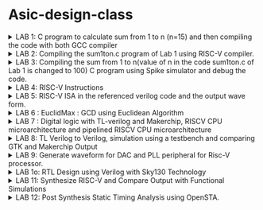 # Asic-design-class

<details>
<summary>LAB 1: C program to calculate sum from 1 to n (n=15) and then compiling the code with both GCC compiler</summary>

`sum1ton.c` is the file containing code to calculate the sum from 1 to n.

<p align="left">
  <img width="750" alt="1" src="https://github.com/user-attachments/assets/c03a8f66-e356-447a-815a-be940fdeec59">
</p>

Compiling the code using GCC compiler :
compiling the `sum1ton.c` with `gcc sum1ton.c` and run the executable file `./a.out`

<p align="left">
  <img width="750" alt="2" src="https://github.com/user-attachments/assets/9512912e-08f9-4a01-8950-b18ee442cfa4">
</p>

Output for sum from 1 to 15 is shown.

</details>

<details>
<summary>LAB 2: Compiling the sum1ton.c program of Lab 1 using RISC-V compiler. </summary>

Compiling the code using RISC-V compiler :

<p align="left">
  <img width="750" alt="3" src="https://github.com/user-attachments/assets/880561bb-45f1-466d-ada0-306014f6dbff">
</p>

compiling the `sum1ton.c` usung O1 optimization :
```bash
riscv64-unknown-elf-gcc -O1 -mabi=lp64 -march=rv64i -o sum1ton.o sum1ton.c
```
```bash
riscv64-unknown-elf-objdump -d sum1ton.o | less
```

<p align="left">
  <img width="750" alt="9" src="https://github.com/user-attachments/assets/ca1fdc9f-044e-4c64-b84a-ca40d518ba4f">
</p>

The number of instruction in the main function in 15

compiling the `sum1ton.c` using Ofast optimization :
```bash
riscv64-unknown-elf-gcc -Ofast -mabi=lp64 -march=rv64i -o sum1ton.o sum1ton.c`
```
```bash
riscv64-unknown-elf-objdump -d sum1ton.o | less
```

<p align="left">
  <img width="750" alt="6" src="https://github.com/user-attachments/assets/dac7aa97-b411-4c8e-b383-e54e9f5c3ebc">
</p>

Number of instruction in the main function is 12

Note : O1 optimization follows the standards but Ofast might break some programs, Ofast takes lesser number of instructions and provides better optimisation than O1

</details>



<details>
<summary>LAB 3: Compiling the sum from 1 to n(value of n in the code sum1ton.c of Lab 1 is changed to 100) C program using Spike simulator and debug the code. </summary>

compiling the `sum1ton.c` using the RISC-V compiler using the Ofast command :

```bash
riscv64-unknown-elf-gcc -Ofast -mabi=lp64 -march=rv64i -o sum1ton.o sum1ton.c
```

<p align="left">
 <img width="750" alt="5" src="https://github.com/user-attachments/assets/a67b6868-c6b6-4182-8bc4-45d7a476a575">
</p>

The above image shows the output using both `./a.out ` and `spike pk sum1ton.o`. Both of them have same output for sum from 1 to 100.

### Debug 

Debug the code using spike command :

```bash
spike -d pk sum1ton.o
```

command for spike debugger to run till instruction 100b0
```bash
until pc 0 100b0
```
to check the value at the register a2
```bash
reg 0 a2
```
<p align="left">
  <img width="750" alt="8" src="https://github.com/user-attachments/assets/4afaa25c-43f5-4e74-9997-76b20d08897c">
</p>

The above image displays how the value of a2 register changes while manual debugging.
The instruction `lui a2, 0x1` instruction changes the a2 register's value from 0x0000000000000000 to 0x0000000000001000.
The instruction `lui a0, 0x21` shows the a0 register value 0x0000000000021000.




Futher steps shows the vlaue at register sp. we again run the instructions from 0 to 100b8.

```bash
until pc 0 100b8
```

check the value at the register sp
```bash
reg 0 sp
```

The below image shows the manual debug.
`addi sp, sp, -16` instruction decrements the stack pointer (sp) by 16, The value of sp register was 0x0000003ffffffb50, and is now updated to 0x0000003ffffffb40

<p align="left">
  <img width="750" alt="7" src="https://github.com/user-attachments/assets/238392fa-484a-42fb-ae67-50418e61fef1">
</p>

Note :

1. lui stands for Load Upper Immediate, operates on the higher 16 bits and addi (Add Immediate) performs addition between the immediate value and the contents of the source register, then places the result into the destination register.

</details>


<details>
<summary>LAB 4: RISC-V Instructions</summary>
  
# RISC-V instructions


RISC-V (Reduced Instruction Set Computer - V) is an open standard instruction set architecture (ISA) based on established principles of RISC. The RISC-V ISA has a small number of instruction formats, making it relatively simple to understand and implement. The primary instruction formats in RISC-V are **R-type, I-type, S-type, B-type, U-type,** and **J-type**. Each format is designed for different types of operations and encodes different information in the instruction's 32 bits.


### 1. **R-type (Register)**
- **Explanation:**
  1. Used for arithmetic and logical operations involving two source registers and one destination register.
  2. Allows complex operations like addition, subtraction, and bitwise operations.
  3. Commonly used in ALU (Arithmetic Logic Unit) operations.

- **Instruction format:**
  - **opcode (7 bits):** Operation code that specifies the instruction.
  - **rd (5 bits):** Destination register.
  - **funct3 (3 bits):** Function modifier for opcode; helps determine the specific operation.
  - **rs1 (5 bits):** First source register.
  - **rs2 (5 bits):** Second source register.
  - **funct7 (7 bits):** Additional function modifier; often used to extend the opcode.

### 2. **I-type (Immediate)**
- **Explanation:**
  1. Handles operations with one source register and an immediate (constant) value.
  2. Used in load instructions, arithmetic with immediate values, and system calls.
  3. Simplifies operations that require a constant operand.

- **Instruction format:**
  - **opcode (7 bits):** Operation code.
  - **rd (5 bits):** Destination register.
  - **funct3 (3 bits):** Function modifier.
  - **rs1 (5 bits):** Source register.
  - **imm[11:0] (12 bits):** Immediate value.

### 3. **S-type (Store)**
- **Explanation:**
  1. Facilitates storing data from a register into memory.
  2. Combines a base address (from a register) with an offset to calculate the memory address.
  3. Often used in conjunction with load instructions to manage memory.

- **Instruction format:**
  - **opcode (7 bits):** Operation code.
  - **imm[11:5] (7 bits):** Upper bits of the immediate value.
  - **rs2 (5 bits):** Source register (data to store).
  - **rs1 (5 bits):** Base address register.
  - **funct3 (3 bits):** Function modifier.
  - **imm[4:0] (5 bits):** Lower bits of the immediate value.

### 4. **B-type (Branch)**
- **Explanation:**
  1. Used for conditional branching based on comparisons between two registers.
  2. Helps in implementing control flow constructs like loops and conditional statements.
  3. Modifies the program counter based on a branch condition.

- **Instruction format:**
  - **opcode (7 bits):** Operation code.
  - **imm[12] (1 bit):** Immediate value (bit 12).
  - **imm[10:5] (6 bits):** Immediate value (bits 10-5).
  - **rs2 (5 bits):** Second source register.
  - **rs1 (5 bits):** First source register.
  - **funct3 (3 bits):** Function modifier.
  - **imm[4:1] (4 bits):** Immediate value (bits 4-1).
  - **imm[11] (1 bit):** Immediate value (bit 11).

### 5. **U-type (Upper Immediate)**
- **Explanation:**
  1. Used for loading a 20-bit immediate value into a register.
  2. Commonly used for creating large constants or setting up addresses.
  3. Essential for address calculation in conjunction with other instructions.

- **Instruction format:**
  - **opcode (7 bits):** Operation code.
  - **rd (5 bits):** Destination register.
  - **imm[31:12] (20 bits):** Upper 20 bits of the immediate value.

### 6. **J-type (Jump)**
- **Explanation:**
  1. Directly modifies the program counter to jump to a new instruction address.
  2. Includes instructions like `jal` for jumping and linking return addresses.
  3. Useful for function calls and handling program control flow.

- **Instruction format:**
  - **opcode (7 bits):** Operation code.
  - **rd (5 bits):** Destination register.
  - **imm[20] (1 bit):** Immediate value (bit 20).
  - **imm[10:1] (10 bits):** Immediate value (bits 10-1).
  - **imm[11] (1 bit):** Immediate value (bit 11).
  - **imm[19:12] (8 bits):** Immediate value (bits 19-12).

<p align="left">
  <img width="750" alt="1" src="https://github.com/user-attachments/assets/d5232af0-8c4e-4fe8-9aa9-7fc77967a66b">
</p>

### Explanation of the subfields :

### Immediate (`imm`)
A variable-length field embedded in instructions, representing a constant value. It's used directly as an operand or offset in various operations, such as arithmetic, memory access, and branching. The size and location differ across instruction formats, with some requiring sign extension.

### `funct7`
A 7-bit function code that specifies the operation variant within R-type instructions. It works with `opcode` and `funct3` to differentiate operations sharing the same basic function, like distinguishing between `add` and `sub`.

### `funct3`
A 3-bit field that further refines the operation specified by the `opcode`. It is used across multiple instruction formats (R-type, I-type, etc.) to indicate specific operations or conditions, such as arithmetic functions, memory operations, or branch types.

### `opcode`
A 7-bit field that identifies the general operation category (e.g., arithmetic, load/store, branch). It forms the basis for instruction decoding and works with `funct3` and `funct7` to determine the specific operation.

### Register Specifiers (`rs1`, `rs2`, `rd`)
- **`rs1` and `rs2`:** Source registers providing operands for an operation.
- **`rd`:** The destination register where the result is stored. These fields are central to operations across RISC-V formats, ensuring consistent and efficient register access.


### Instructions given

``` bash
 ADD r5, r6, r7
 SUB r7, r5, r6
 AND r6, r5, r7
 OR r8, r6, r5
 XOR r8, r5, r4
 SLT r10, r2, r4
 ADDI r12, r3, 5
 SW r3, r1, 4
 SRL r16, r11, r2
 BNE r0, r1, 20
 BEQ r0, r0, 15
 LW r13, r11, 2
 SLL r15, r11, r2
```


| Operation | 32-bit Instruction | Hexadecimal | Type |
|-----------|-------------------|-------------|------|
| ADD r5, r6, r7 | 00000000 00111 00110 000 00101 0110011 | 0x00B30333 | R |
| SUB r7, r5, r6 | 01000000 00110 00101 000 00111 0110011 | 0x40A282B3 | R |
| AND r6, r5, r7 | 00000000 00111 00101 111 00110 0110011 | 0x00F2F2B3 | R |
| OR r8, r6, r5 | 00000000 00101 00110 110 01000 0110011 | 0x00B301B3 | R |
| XOR r8, r5, r4 | 00000000 00100 00101 100 01000 0110011 | 0x00A281B3 | R |
| SLT r10, r2, r4 | 00000000 00100 00010 010 01010 0110011 | 0x004102A3 | R |
| ADDI r12, r3, 5 | 00000000 00101 00011 000 01100 0010011 | 0x00518313 | I |
| SW r3, r1, 4 | 0000000 00011 00001 010 00100 0100011 | 0x00312023 | S |
| SRL r16, r11, r2 | 00000000 00010 01011 101 10000 0110011 | 0x025C833 | R |
| BNE r0, r1, 20 | 00000000 00001 00000 001 00000 1100011 | 0x00100263 | B |
| BEQ r0, r0, 15 | 00000000 00000 00000 000 00000 1100011 | 0x00000063 | B |
| LW r13, r11, 2 | 00000000 00010 01011 010 01101 0000011 | 0x025A293 | I |
| SLL r15, r11, r2 | 00000000 00010 01011 001 01111 0110011 | 0x025A933 | R |



### Analyzing the instructions


### 1. **ADD r5, r6, r7** (R-type)
   - **Opcode:** `0110011` (R-type)
   - **rd:** `r5` (`00101`)
   - **funct3:** `000` (for ADD)
   - **rs1:** `r6` (`00110`)
   - **rs2:** `r7` (`00111`)
   - **funct7:** `0000000`
   - **Binary Encoding:** `0000000 00111 00110 000 00101 0110011`

### 2. **SUB r7, r5, r6** (R-type)
   - **Opcode:** `0110011` (R-type)
   - **rd:** `r7` (`00111`)
   - **funct3:** `000` (for SUB)
   - **rs1:** `r5` (`00101`)
   - **rs2:** `r6` (`00110`)
   - **funct7:** `0100000`
   - **Binary Encoding:** `0100000 00110 00101 000 00111 0110011`

### 3. **AND r6, r5, r7** (R-type)
   - **Opcode:** `0110011` (R-type)
   - **rd:** `r6` (`00110`)
   - **funct3:** `111` (for AND)
   - **rs1:** `r5` (`00101`)
   - **rs2:** `r7` (`00111`)
   - **funct7:** `0000000`
   - **Binary Encoding:** `0000000 00111 00101 111 00110 0110011`

### 4. **OR r8, r6, r5** (R-type)
   - **Opcode:** `0110011` (R-type)
   - **rd:** `r8` (`01000`)
   - **funct3:** `110` (for OR)
   - **rs1:** `r6` (`00110`)
   - **rs2:** `r5` (`00101`)
   - **funct7:** `0000000`
   - **Binary Encoding:** `0000000 00101 00110 110 01000 0110011`

### 5. **XOR r8, r5, r4** (R-type)
   - **Opcode:** `0110011` (R-type)
   - **rd:** `r8` (`01000`)
   - **funct3:** `100` (for XOR)
   - **rs1:** `r5` (`00101`)
   - **rs2:** `r4` (`00100`)
   - **funct7:** `0000000`
   - **Binary Encoding:** `0000000 00100 00101 100 01000 0110011`

### 6. **SLT r10, r2, r4** (R-type)
   - **Opcode:** `0110011` (R-type)
   - **rd:** `r10` (`01010`)
   - **funct3:** `010` (for SLT)
   - **rs1:** `r2` (`00010`)
   - **rs2:** `r4` (`00100`)
   - **funct7:** `0000000`
   - **Binary Encoding:** `0000000 00100 00010 010 01010 0110011`

### 7. **ADDI r12, r3, 5** (I-type)
   - **Opcode:** `0010011` (I-type)
   - **rd:** `r12` (`01100`)
   - **funct3:** `000` (for ADDI)
   - **rs1:** `r3` (`00011`)
   - **imm[11:0]:** `000000000101` (Immediate value = 5)
   - **Binary Encoding:** `000000000101 00011 000 01100 0010011`

### 8. **SW r3, r1, 4** (S-type)
   - **Opcode:** `0100011` (S-type)
   - **imm[11:5]:** `0000000` (High 7 bits of the immediate)
   - **rs2:** `r3` (`00011`)
   - **rs1:** `r1` (`00001`)
   - **funct3:** `010` (for SW)
   - **imm[4:0]:** `00100` (Low 5 bits of the immediate, 4 in decimal)
   - **Binary Encoding:** `0000000 00011 00001 010 00100 0100011`

### 9. **SRL r16, r11, r2** (R-type)
   - **Opcode:** `0110011` (R-type)
   - **rd:** `r16` (`10000`)
   - **funct3:** `101` (for SRL)
   - **rs1:** `r11` (`01011`)
   - **rs2:** `r2` (`00010`)
   - **funct7:** `0000000`
   - **Binary Encoding:** `0000000 00010 01011 101 10000 0110011`

### 10. **BNE r0, r1, 20** (B-type)
   - **Opcode:** `1100011` (B-type)
   - **imm[12|10:5]:** `0000010` (High bits of the immediate, `00010`)
   - **rs2:** `r1` (`00001`)
   - **rs1:** `r0` (`00000`)
   - **funct3:** `001` (for BNE)
   - **imm[4:1|11]:** `00010` (Low bits of the immediate, `00100` for 20)
   - **Binary Encoding:** `0000010 00001 00000 001 00010 1100011`

### 11. **BEQ r0, r0, 15** (B-type)
   - **Opcode:** `1100011` (B-type)
   - **imm[12|10:5]:** `0000001` (High bits of the immediate, `00001`)
   - **rs2:** `r0` (`00000`)
   - **rs1:** `r0` (`00000`)
   - **funct3:** `000` (for BEQ)
   - **imm[4:1|11]:** `11110` (Low bits of the immediate, `01110` for 15)
   - **Binary Encoding:** `0000001 00000 00000 000 11110 1100011`

### 12. **LW r13, r11, 2** (I-type)
   - **Opcode:** `0000011` (I-type)
   - **rd:** `r13` (`01101`)
   - **funct3:** `010` (for LW)
   - **rs1:** `r11` (`01011`)
   - **imm[11:0]:** `000000000010` (Immediate value = 2)
   - **Binary Encoding:** `000000000010 01011 010 01101 0000011`

### 13. **SLL r15, r11, r2** (R-type)
   - **Opcode:** `0110011` (R-type)
   - **rd:** `r15` (`01111`)
   - **funct3:** `001` (for SLL)
   - **rs1:** `r11` (`01011`)
   - **rs2:** `r2` (`00010`)
   - **funct7:** `0000000`
   - **Binary Encoding:** `0000000 00010 01011 001 01111 0110011`

</details>

<details>
<summary>LAB 5: RISC-V ISA in the referenced verilog code and the output wave form.</summary>

### Functional simulation : Downloaded the files and then use the following commands.

1. ```iverilog  -0 dump iiitb_rv321.v iiitb_rv321_tb.v```
2. ```./dump```
3. ```gtkwave iiitb_rv321.vcd```

<p align="left">
  <img width="750" alt="image" src="https://github.com/user-attachments/assets/cd4f0277-00ae-4bcd-8752-2bd935b748ee">
</p

<p align="left">
  <img width="750" alt="image" src="https://github.com/user-attachments/assets/4d6b8494-d1fa-4a28-ac7a-9527b2e55165">
</p

Table

| S. No. | Operation         | Standard RISCV ISA | Hardcoded ISA   |
|--------|-------------------|--------------------|-----------------|
| 1      | ADD R6, R2, R1    | 32'h00110333       | 32'h02208300    |
| 2      | SUB R7, R1, R2    | 32'h402083b3       | 32'h02209380    |
| 3      | AND R8, R1, R3    | 32'h0030f433       | 32'h0230a400    |
| 4      | OR R9, R2, R5     | 32'h005164b3       | 32'h02513480    |
| 5      | XOR R10, R1, R4   | 32'h0040c533       | 32'h0240c500    |
| 6      | SLT R1, R2, R4    | 32'h0045a0b3       | 32'h02415580    |
| 7      | ADDI R12, R4, 5   | 32'h004120b3       | 32'h00520600    |
| 8      | BEQ R0, R0, 15    | 32'h00000f63       | 32'h00f00002    |
| 9      | SW R3, R1, 2      | 32'h0030a123       | 32'h00209181    |
| 10     | LW R13, R1, 2     | 32'h0020a683       | 32'h00208681    |
| 11     | SRL R16, R14, R2  | 32'h0030a123       | 32'h00271803    |
| 12     | SLL R15, R1, R2   | 32'h002097b3       | 32'h00208783    |




## Waveform : The output waveforms of the instructions in 5-satge pipeline architecture


```1. ADD R6, R2, R1```
<p align="left">
  <img width="843" alt="image" src="https://github.com/user-attachments/assets/1e7945e3-63f2-47e6-970a-a14a25970e2e">

</p

```2. SUB R7, R1, R2```
<p align="left">
 <img width="843" alt="image" src="https://github.com/user-attachments/assets/91d4e37b-9fca-477e-a2cc-4bece753dc47">
</p

```3.  AND R8, R1, R3```
<p align="left">
 <img width="843" alt="image" src="https://github.com/user-attachments/assets/87d256f1-ded3-416e-9e66-54703a0056a9">
</p

```4.  OR R9, R2, R5```
<p align="left">
 <img width="839" alt="image" src="https://github.com/user-attachments/assets/39a8905c-1172-4e78-bdc9-b3e494aa57e1">
</p

```5.  XOR R10, R1, R4```
<p align="left">
 <img width="839" alt="image" src="https://github.com/user-attachments/assets/05773ea3-530b-4d0c-bb21-687d11efb3fb">
</p

```6.  SLT R1, R2, R4```
<p align="left">
 <img width="842" alt="image" src="https://github.com/user-attachments/assets/669f782f-01ef-410e-9f2b-e43aa8a36c47">
</p

```7.  ADDI R12, R4, 5```
<p align="left">
 <img width="842" alt="image" src="https://github.com/user-attachments/assets/f4745a6d-d3ac-42e7-9101-579d1611dfa7">
</p

```8.  BEQ R0, R0, 15```
<p align="left">
 <img width="839" alt="image" src="https://github.com/user-attachments/assets/c7cbfcd9-aa85-4b3f-9c8d-eb1d86077220">
</p

```9.  SW R3, R1, 2```
<p align="left">
 <img width="841" alt="image" src="https://github.com/user-attachments/assets/ec9cc5a7-de58-426d-8bd2-1200ab73e565">
</p

```10.  LW R13, R1, 2```
<p align="left">
  <img width="842" alt="image" src="https://github.com/user-attachments/assets/cf23cb17-89f3-403e-a047-296951dfd068">
</p>


</details>

<details>
<summary> LAB 6 : EuclidMax : GCD using Euclidean Algorithm</summary>

# EuclidMax : GCD using Euclidean Algorithm

The GCD using the Euclidean algorithm is a highly efficient method for computing the greatest common divisor of two integers. Based on the principle that the GCD of two numbers also divides their difference, this algorithm repeatedly replaces the larger number with the remainder of dividing the two numbers until one of them becomes zero. The other number, at this point, is the GCD. This approach significantly reduces the size of the numbers involved, making it particularly effective for large integers. The Euclidean algorithm's time complexity of \(O(\log(\min(a, b)))\) ensures rapid computation, and its straightforward iterative process makes it a popular choice for calculating the GCD in various applications.

`EuclidMax.c` is the file containing code to calculate the GCD using Euclidean Algorithm.

<p align="left">
 <img width="842" alt="image" src="https://github.com/user-attachments/assets/4b5ce89e-3308-42ab-b0a6-752e3d6d476b">
</p>

### Compiling the code using GCC compiler :

compiling the `EuclidMax.c` with `gcc EuclidMax.c` and run the executable file `./a.out`

<p align="left">
 <img width="839" alt="image" src="https://github.com/user-attachments/assets/ef180b23-f69d-4d3f-8133-574fd6dfb88f">
</p>

Output for GCD of numbers 48 and 18 is 6, shown in the above image.

### Compiling the code using RISC-V compiler :

compiling the `EuclidMax.c` using the commands :

```bash
riscv64-unknown-elf-gcc -Ofast -mabi=lp64 -march=rv64i -o EuclidMax.o EuclidMax.c
```

```bash
spike pk EuclidMax.o
```

<p align="left">
  <img width="842" alt="image" src="https://github.com/user-attachments/assets/8a806c4a-fa75-4ea7-84d6-f87d76d8e7af">
</p>

Output for the GCD of 48 and 18 using Euclidean Algorithm is same in both GCC compiler and RISC-V compiler.

</details>

<details>
<summary> LAB 7 : Digital logic with TL-verilog and Makerchip, RISCV CPU microarchitecture and pipelined RISCV CPU microarchitecture </summary>

## Day 3

TL-Verilog simplifies digital circuit design by eliminating legacy Verilog features and introducing a streamlined syntax with powerful constructs for pipelines and transactions. Makerchip, a cloud-based platform, accepts TL-Verilog code and automatically generates logical diagrams and waveforms without needing an external testbench. This section discusses TL-Verilog, the Makerchip platform, and provides relevant examples.

<p align="left">
  <img width="750" alt="image" src="https://github.com/user-attachments/assets/cd0edb1c-487f-4e65-be74-f0daedced905">
</p>

<p align="left">
  <img width="750" alt="image" src="https://github.com/user-attachments/assets/a413128f-62a4-404a-bf58-2308486431fa">
</p>

1. Inverter

<p align="left">
  <img width="959" alt="image" src="https://github.com/user-attachments/assets/8de60122-a6bc-40fa-a388-7480b0ad61ff">
</p>

2.  2-input AND gate

<p align="left">
  <img width="959" alt="image" src="https://github.com/user-attachments/assets/c248e879-c607-4b2f-ba55-dbfc041d39ff">
</p>

3. 2-input OR gate

<p align="left">
  <img width="959" alt="image" src="https://github.com/user-attachments/assets/eff64204-5128-4437-ba9e-68c9df228113">
</p>

4. 2:1 MUX

<p align="left">
  <img width="957" alt="image" src="https://github.com/user-attachments/assets/e7a33453-64d9-4351-a9a3-d180e91f43ff">
</p>

5. 2:1 MUX using vectors

<p align="left">
  <img width="958" alt="image" src="https://github.com/user-attachments/assets/b9267fe5-aee4-4998-9836-81e031babb70">
</p>

6. Basic calculator

<p align="left">
 <img width="958" alt="image" src="https://github.com/user-attachments/assets/666b432a-c7ec-4f69-98b3-6292738601ff">
</p>

7. Counter

<p align="left">
 <img width="959" alt="image" src="https://github.com/user-attachments/assets/6fbe6724-3bd9-4477-a207-c237fad038cb">
</p>
 
8. Sequencial counter

<p align="left">
  <img width="959" alt="image" src="https://github.com/user-attachments/assets/27158a8f-18ad-4f01-aa3c-a9f5d955573c">
</p>

9. Fibonacci series

<p align="left">
  <img width="955" alt="image" src="https://github.com/user-attachments/assets/f9fa4a16-b385-42c1-b3e1-12d807d81c12">
</p>

### Pipelined logic

In TL-Verilog, pipelined logic is efficiently modeled using pipeline constructs that represent data flow across design stages, each linked to a clock cycle. This approach simplifies sequential logic by automating state propagation and enabling clear, concise descriptions of multi-stage operations. By focusing on transaction flow, TL-Verilog enhances design clarity, maintainability, and verification, making it easier to manage complex digital designs.


<p align="left">
  <img width="813" alt="image" src="https://github.com/user-attachments/assets/5f15225a-1eb8-48d3-b3c8-e94e608f0538">
</p>

1. Pipenlined design


<p align="left">
  <img width="954" alt="image" src="https://github.com/user-attachments/assets/a97f64b6-6fe8-4ec0-befc-12a47575fa24">
</p>

2. Pipelined calculator

<p align="left">
  <img width="957" alt="image" src="https://github.com/user-attachments/assets/f17831de-e254-4276-ab62-8f8f03851c72">
</p>

3. Cycle calculator

<p align="left">
  <img width="958" alt="image" src="https://github.com/user-attachments/assets/767acd23-de04-4c85-b1c1-fba7472f4ad3">
</p>

### Day 4

#### RISC-V micro architecture

The functional specification of a processor is referred to  the term architecture. It represents the capabilities that the programme can rely on from the hardware. Architecture does not describe how a processor is constructed. It describes what a processor is capable of. Micro-architecture, on the other hand, describes the construction and design of a processor. The number and size of caches, instruction cycle counts, pipeline length, and other parameters are defined by microarchitecture.

<p align="left">
  <img width="449" alt="image" src="https://github.com/user-attachments/assets/fee92f9b-9dd9-4209-b4dd-113c2aca64f2">
</p>

<p align="left">
  <img width="462" alt="image" src="https://github.com/user-attachments/assets/5fcf7385-6a7b-4484-a714-8ecfab0f5314">
</p>

<p align="left">
 <img width="959" alt="image" src="https://github.com/user-attachments/assets/f9d36ad1-70a0-47a9-ab80-a9be765dde40">
</p>

1. PC LAB

The Program Counter holds the address of the next instruction to execute, incrementing by 4 each time. On reset, it reinitializes to zero before continuing instruction execution.
<p align="left">
 <img width="956" alt="image" src="https://github.com/user-attachments/assets/d2da0ff7-5742-432a-8ffa-6128775928bd">
</p>

2. Instruction fetch

In a computer, the program counter (PC) holds the address of the next instruction to be fetched from the instruction memory (IM). The PC is incremented by 4 after each valid iteration. The instruction fetched from the IM is 32-bits wide and is used by the processor for execution during the fetch stage.

<p align="left">
  <img width="959" alt="image" src="https://github.com/user-attachments/assets/f3ff5f35-6887-40cf-a8a6-f7bcfea37622">
</p>

3. Decode


The fetched 32-bit instruction is decoded to determine the operation, source, and destination addresses. Instructions are classified into 6 types: R, I, S, B, U, and J. The decoded instruction specifies the opcode, immediate value, and register addresses. The RISC-V ISA provides 32 registers, allowing 2 reads and 1 write simultaneously during the decode stage.

<p align="left">
<img width="500" alt="image" src="https://github.com/user-attachments/assets/ba6f4bb6-fde8-4536-b630-828477401704">
</p>

<p align="left">
  <img width="959" alt="image" src="https://github.com/user-attachments/assets/89f69b4b-f028-408c-bc76-3b5a4c1414c6">
</p>

3.a Immediate Decode Logic

<p align="left">
 <img width="600" alt="image" src="https://github.com/user-attachments/assets/13c9bfc9-b494-4bb9-bc24-b29fdfcbbf04">
</p>


<p align="left">
 <img width="959" alt="image" src="https://github.com/user-attachments/assets/eb76d59c-5f94-4b95-a84c-d9f7b1db10a8">
</p>


3.b Decode logic for other fields like rs1,rs2,func3,func7

<p align="left">
  <img width="600" alt="image" src="https://github.com/user-attachments/assets/ede8dac8-8183-4388-970e-b41196593f82">
</p>

<img width="959" alt="image" src="https://github.com/user-attachments/assets/74493771-5a0a-44e7-9cd0-acb7e1c4a176">



<p align="left">
  <img width="959" alt="image" src="https://github.com/user-attachments/assets/3c3f3d6b-1708-4a5f-b124-50ca2e2f9080">
</p>

3.c Decoding Individual Instruction

<img width="327" alt="image" src="https://github.com/user-attachments/assets/9f0b2b41-c46a-4160-951c-ec0c7e6daf76">


<p align="left">
  <img width="956" alt="image" src="https://github.com/user-attachments/assets/4d3a32d3-acbe-476d-aaf0-6bcce545d1fa">
</p>

4. Register file read and enable

<img width="470" alt="image" src="https://github.com/user-attachments/assets/02cc379c-1192-4659-bf26-e122e849a866">


<p align="left">
 <img width="959" alt="image" src="https://github.com/user-attachments/assets/21b63825-f521-4c5f-916a-814361b182d3">
</p>

5. Arithmetic and logical unit

<img width="482" alt="image" src="https://github.com/user-attachments/assets/12dbdfee-9b12-4376-9a90-fc267c0d56fa">


<p align="left">
 <img width="959" alt="image" src="https://github.com/user-attachments/assets/bcc0ef0f-cf12-4dfb-b7d0-605750fac35e">
</p>

6. Register File Write

<img width="478" alt="image" src="https://github.com/user-attachments/assets/bdc14112-054a-433f-8b1f-094a47807998">

<img width="959" alt="image" src="https://github.com/user-attachments/assets/9ffbb81b-7708-4278-91b1-36d787d8f4b0">

7. Branch Instruction

<img width="548" alt="image" src="https://github.com/user-attachments/assets/fe24f274-8f9c-4f98-a4fd-ef293b219882">


<p align="left">
 <img width="959" alt="image" src="https://github.com/user-attachments/assets/e4909163-810e-40c6-b9fa-b48637eceb95">
</p>


#### complete code

```bash
\m4_TLV_version 1d: tl-x.org
\SV
   // This code can be found in: https://github.com/stevehoover/RISC-V_MYTH_Workshop
   
   m4_include_lib(['https://raw.githubusercontent.com/BalaDhinesh/RISC-V_MYTH_Workshop/master/tlv_lib/risc-v_shell_lib.tlv'])

\SV
   m4_makerchip_module   // (Expanded in Nav-TLV pane.)
\TLV

   m4_asm(ADD, r10, r0, r0)             // Initialize r10 (a0) to 0.
   // Function:
   m4_asm(ADD, r14, r10, r0)            // Initialize sum register a4 with 0x0
   m4_asm(ADDI, r12, r10, 1011)         // Store count of 10 in register a2.
   m4_asm(ADD, r13, r10, r0)            // Initialize intermediate sum register a3 with 0
   // Loop:
   m4_asm(ADD, r14, r13, r14)           // Incremental addition
   m4_asm(ADDI, r13, r13, 1)            // Increment intermediate register by 1
   m4_asm(BLT, r13, r12, 1111111111000) // If a3 is less than a2, branch to label named <loop>
   m4_asm(ADD, r10, r14, r0)            // Store final result to register a0 so that it can be read by main program
   
   //m4_asm(SW, r0, r10 ,100)
   //m4_asm(LW, r15, r0, 100)
   // Optional:
   // m4_asm(JAL, r7, 00000000000000000000) // Done. Jump to itself (infinite loop). (Up to 20-bit signed immediate plus implicit 0 bit (unlike JALR) provides byte address; last immediate bit should also be 0)
   m4_define_hier(['M4_IMEM'], M4_NUM_INSTRS)

   |cpu
      @0
         $reset = *reset;
         
         $clk_yas = *clk;
         //$pc[31:0] = >>1$reset ? 0 : ( >>1$pc + 32'h4 );
         
         $pc[31:0] = >>1$reset ? 32'b0 :
                     >>1$taken_branch ? >>1$br_target_pc :
                     >>1$pc + 32'd4;
         
         $imem_rd_en = >>1$reset ? 0 : 1;
         $imem_rd_addr[31:0] = $pc[M4_IMEM_INDEX_CNT+1:2];
      @1
         $instr[31:0] = $imem_rd_data[31:0];
         
         $is_i_instr = $instr[6:2] ==? 5'b0000x || $instr[6:2] ==? 5'b001x0 || $instr[6:2] ==? 5'b11001;
         $is_r_instr = $instr[6:2] ==? 5'b01011 || $instr[6:2] ==? 5'b011x0 || $instr[6:2] ==? 5'b10100;
         $is_s_instr = $instr[6:2] ==? 5'b0100x;
         $is_b_instr = $instr[6:2] ==? 5'b11000;
         $is_j_instr = $instr[6:2] ==? 5'b11011;
         $is_u_instr = $instr[6:2] ==? 5'b0x101;
         
         $imm[31:0] = $is_i_instr ? {{21{$instr[31]}}, $instr[30:20]} :
                      $is_s_instr ? {{21{$instr[31]}}, $instr[30:25], $instr[11:7]} :
                      $is_b_instr ? {{20{$instr[31]}}, $instr[7], $instr[30:25], $instr[11:8], 1'b0} :
                      $is_u_instr ? {$instr[31:12], 12'b0} :
                      $is_j_instr ? {{12{$instr[31]}}, $instr[19:12], $instr[20], $instr[30:21], 1'b0} :
                      32'b0;
         
         $rs2_valid = $is_r_instr || $is_s_instr || $is_b_instr;
         ?$rs2_valid
            $rs2[4:0] = $instr[24:20];
            
         $rs1_valid = $is_r_instr || $is_i_instr || $is_s_instr || $is_b_instr;
         ?$rs1_valid
            $rs1[4:0] = $instr[19:15];
         
         $funct3_valid = $is_r_instr || $is_i_instr || $is_s_instr || $is_b_instr;
         ?$funct3_valid
            $funct3[2:0] = $instr[14:12];
            
         $funct7_valid = $is_r_instr ;
         ?$funct7_valid
            $funct7[6:0] = $instr[31:25];
            
         $rd_valid = $is_r_instr || $is_i_instr || $is_u_instr || $is_j_instr;
         ?$rd_valid
            $rd[4:0] = $instr[11:7];
            
         $opcode[6:0] = $instr[6:0];
         
         $dec_bits [10:0] = {$funct7[5], $funct3, $opcode};
         
         $is_beq = $dec_bits ==? 11'bx_000_1100011;
         $is_bne = $dec_bits ==? 11'bx_001_1100011;
         $is_blt = $dec_bits ==? 11'bx_100_1100011;
         $is_bge = $dec_bits ==? 11'bx_101_1100011;
         $is_bltu = $dec_bits ==? 11'bx_110_1100011;
         $is_bgeu = $dec_bits ==? 11'bx_111_1100011;
         $is_addi = $dec_bits ==? 11'bx_000_0010011;
         $is_add = $dec_bits ==? 11'b0_000_0110011;
         
         $rf_rd_en1 = $rs1_valid;
         $rf_rd_index1[4:0] = $rs1;
         $rf_rd_en2 = $rs2_valid;
         $rf_rd_index2[4:0] = $rs2;
         $src1_value[31:0] = $rf_rd_data1;
         $src2_value[31:0] = $rf_rd_data2;
         
         
         $result[31:0] = $is_addi ? $src1_value + $imm :
                         $is_add ? $src1_value + $src2_value :
                         32'bx ;
         
         $rf_wr_en = $rd_valid && $rd != 5'b0;
         $rf_wr_index[4:0] = $rd;
         $rf_wr_data[31:0] = $result;
         
         
         $taken_branch = $is_beq ? ($src1_value == $src2_value):
                         $is_bne ? ($src1_value != $src2_value):
                         $is_blt ? (($src1_value < $src2_value) ^ ($src1_value[31] != $src2_value[31])):
                         $is_bge ? (($src1_value >= $src2_value) ^ ($src1_value[31] != $src2_value[31])):
                         $is_bltu ? ($src1_value < $src2_value):
                         $is_bgeu ? ($src1_value >= $src2_value):
                         1'b0;
         $br_target_pc[31:0] = $pc +$imm;
      
   
   
   // Assert these to end simulation (before Makerchip cycle limit).
   
   *passed = *cyc_cnt > 40;
   *passed = |cpu/xreg[14]>>5$value == (1+2+3+4+5+6+7+8+9+10) ;
   *failed = 1'b0;
   
   // Macro instantiations for:
   //  o instruction memory
   //  o register file
   //  o data memory
   //  o CPU visualization
   |cpu
      m4+imem(@1)    // Args: (read stage)
      m4+rf(@1, @1)  // Args: (read stage, write stage) - if equal, no register bypass is required
      //m4+dmem(@4)    // Args: (read/write stage)
   
   m4+cpu_viz(@4)    // For visualisation, argument should be at least equal to the last stage of CPU logic. @4 would work for all labs.
\SV
   endmodule
```

#### Testbench

```bash
*passed = |cpu/xreg[10]>>5$value == (1+2+3+4+5+6+7+8+9) ;
```

Checking the result in the log file

<img width="556" alt="image" src="https://github.com/user-attachments/assets/a4e1113f-0287-4b6f-919e-e8f9b05cda39">

#### Observation

clk

<img width="527" alt="image" src="https://github.com/user-attachments/assets/94c0bbea-e074-4d8c-aae0-714fb6f85d70">

Reset

<img width="533" alt="image" src="https://github.com/user-attachments/assets/295180ae-3c70-4345-bdaf-196ecf49f2bc">

Waveforms showing gradual addition from 1 to 9, that is from 0(h00) to 45(h2d):

<p align="left">
  <img width="950" alt="image" src="https://github.com/user-attachments/assets/11c46fc2-643b-4d7a-9a67-7641f1c8ad1f">
</p>




## Day 5

#### CPU Pipeline 

Pipelining the CPU core enables easier retiming and reduces functional bugs. It allows for faster computation by breaking the execution process into stages. In the pipelined architecture, each stage is denoted with @1, @2, and so on. The benefit of using TL-Verilog is that defining the pipeline stages in a systematic order is not necessary, providing more flexibility in the design.

Structural hazards occur when multiple instructions compete for the same hardware resources, leading to pipeline stalls until the conflict is resolved. Data hazards arise from dependencies on results from previous instructions, potentially causing incorrect outcomes if the required data is not yet available. Control hazards, or branch hazards, stem from uncertainty over branch outcomes, which can delay confirmation until the execution stage and result in incorrect instruction fetches and performance penalties from pipeline flushing. Identifying and mitigating these hazards is crucial for ensuring the efficient and correct operation of a pipelined CPU.

#### valid signal for pipelined logic

```bash
$start = >>1$reset && !$reset;
$valid = $reset ? 1'b0 : ($start || >>3$valid);
$valid_or_reset = $valid || $reset;
$rs1_or_funct3_valid    = $is_r_instr || $is_i_instr || $is_s_instr || $is_b_instr;
$rs2_valid              = $is_r_instr || $is_s_instr || $is_b_instr;
$rd_valid               = $is_r_instr || $is_i_instr || $is_u_instr || $is_j_instr;
$funct7_valid           = $is_r_instr;
```

Valid Signal for Pipelined Logic:

The $valid signal is set to 0 on reset and becomes 1 when the $start signal is true or when the previous stage's $valid signal is true.
The $valid_or_reset signal is the logical OR of the $valid and $reset signals.
The $rs1_or_funct3_valid, $rs2_valid, $rd_valid, and $funct7_valid signals are set based on the type of instruction (R, I, S, B, U, J).

#### Handling Datahazards in Register file with bypassing

```bash
$src1_value[31:0] = $rs1_bypass ? >>1$result[31:0] : $rf_rd_data1[31:0];
$src2_value[31:0] = $rs2_bypass ? >>1$result[31:0] : $rf_rd_data2[31:0];
```

The $valid_taken_br, $valid_load, $jump_valid, $jal_valid, and $jalr_valid signals are set based on the current instruction's validity and type.

#### Correcting branch target path:

```bash
   //Current instruction is valid if one of the previous 2 instructions were not (taken_branch or load or jump)
   $valid = ~(>>1$valid_taken_br || >>2$valid_taken_br || >>1$is_load || >>2$is_load || >>2$jump_valid 	|| >>1$jump_valid);
         
   //Current instruction is valid & is a taken branch
   $valid_taken_br = $valid && $taken_br;
         
   //Current instruction is valid & is a load
   $valid_load = $valid && $is_load;
         
   //Current instruction is valid & is jump
   $jump_valid = $valid && $is_jump;
   $jal_valid  = $valid && $is_jal;
   $jalr_valid = $valid && $is_jalr;
    
    *passed = |cpu/xreg[14]>>5$value == (1+2+3+4+5+6+7+8+9+10);

The *passed signal checks if the sum of the values in register 14 after 5 stages is correct.

```

#### RISC-V CPU

<img width="604" alt="image" src="https://github.com/user-attachments/assets/2c90f24e-8a27-429b-9e70-20b7ad7e0b6e">

```bash
\m4_TLV_version 1d: tl-x.org
\SV
   // Template code can be found in: https://github.com/stevehoover/RISC-V_MYTH_Workshop
   
   m4_include_lib(['https://raw.githubusercontent.com/BalaDhinesh/RISC-V_MYTH_Workshop/master/tlv_lib/risc-v_shell_lib.tlv'])

\SV
   m4_makerchip_module   // (Expanded in Nav-TLV pane.)
\TLV

   // /====================\
   // | Sum 0 to 9 Program |
   // \====================/
   //
   // Add 0,1,2,3,...,9 (in that order).
   //
   // Regs:
   //  r10 (a0): In: 0, Out: final sum
   //  r12 (a2): 10
   //  r13 (a3): 1..10
   //  r14 (a4): Sum
   // 
   // External to function:
   m4_asm(ADD, r10, r0, r0)             // Initialize r10 (a0) to 0.
   // Function:
   m4_asm(ADD, r14, r10, r0)            // Initialize sum register a4 with 0x0
   m4_asm(ADDI, r12, r10, 1010)         // Store count of 10 in register a2.
   m4_asm(ADD, r13, r10, r0)            // Initialize intermediate sum register a3 with 0
   // Loop:
   m4_asm(ADD, r14, r13, r14)           // Incremental addition
   m4_asm(ADDI, r13, r13, 1)            // Increment intermediate register by 1
   m4_asm(BLT, r13, r12, 1111111111000) // If a3 is less than a2, branch to label named <loop>
   m4_asm(ADD, r10, r14, r0)            // Store final result to register a0 so that it can be read by main program
   m4_asm(SW, r0, r10, 10000)           // Store r10 result in dmem
   m4_asm(LW, r17, r0, 10000)           // Load contents of dmem to r17
   m4_asm(JAL, r7, 00000000000000000000) // Done. Jump to itself (infinite loop). (Up to 20-bit signed immediate plus implicit 0 bit (unlike JALR) provides byte address; last immediate bit should also be 0)
   m4_define_hier(['M4_IMEM'], M4_NUM_INSTRS)

   |cpu
      @0
         $reset = *reset;
         $clk_CHA = *clk;
         
         //PC fetch - branch, jumps and loads introduce 2 cycle bubbles in this pipeline
         $pc[31:0] = >>1$reset ? '0 : (>>3$valid_taken_br ? >>3$br_tgt_pc :
                                       >>3$valid_load     ? >>3$inc_pc[31:0] :
                                       >>3$jal_valid      ? >>3$br_tgt_pc :
                                       >>3$jalr_valid     ? >>3$jalr_tgt_pc :
                                                     (>>1$inc_pc[31:0]));
         // Access instruction memory using PC
         $imem_rd_en = ~ $reset;
         $imem_rd_addr[M4_IMEM_INDEX_CNT-1:0] = $pc[M4_IMEM_INDEX_CNT+1:2];
         
         
      @1
         //Getting instruction from IMem
         $instr[31:0] = $imem_rd_data[31:0];
         
         //Increment PC
         $inc_pc[31:0] = $pc[31:0] + 32'h4;
         
         //Decoding I,R,S,U,B,J type of instructions based on opcode [6:0]
         //Only [6:2] is used here because this implementation is for RV64I which does not use [1:0]
         $is_i_instr = $instr[6:2] ==? 5'b0000x ||
                       $instr[6:2] ==? 5'b001x0 ||
                       $instr[6:2] == 5'b11001;
         
         $is_r_instr = $instr[6:2] == 5'b01011 ||
                       $instr[6:2] ==? 5'b011x0 ||
                       $instr[6:2] == 5'b10100;
         
         $is_s_instr = $instr[6:2] ==? 5'b0100x;
         
         $is_u_instr = $instr[6:2] ==? 5'b0x101;
         
         $is_b_instr = $instr[6:2] == 5'b11000;
         
         $is_j_instr = $instr[6:2] == 5'b11011;
         
         //Immediate value decode
         $imm[31:0] = $is_i_instr ? { {21{$instr[31]}} , $instr[30:20]} :
                      $is_s_instr ? { {21{$instr[31]}} , $instr[30:25] , $instr[11:8] , $instr[7]} :
                      $is_b_instr ? { {20{$instr[31]}} , $instr[7] , $instr[30:25] , $instr[11:8] , 1'b0} :
                      $is_u_instr ? { $instr[31] , $instr[30:12] , { 12{1'b0}} } :
                      $is_j_instr ? { {12{$instr[31]}} , $instr[19:12] , $instr[20] , $instr[30:21] , 1'b0} :
                      >>1$imm[31:0];
         
         //Generate valid signals for each instruction fields
         $rs1_or_funct3_valid    = $is_r_instr || $is_i_instr || $is_s_instr || $is_b_instr;
         $rs2_valid              = $is_r_instr || $is_s_instr || $is_b_instr;
         $rd_valid               = $is_r_instr || $is_i_instr || $is_u_instr || $is_j_instr;
         $funct7_valid           = $is_r_instr;
         
         //Decode other fields of instruction - source and destination registers, funct, opcode
         ?$rs1_or_funct3_valid
            $rs1[4:0]    = $instr[19:15];
            $funct3[2:0] = $instr[14:12];
         
         ?$rs2_valid
            $rs2[4:0]    = $instr[24:20];
         
         ?$rd_valid
            $rd[4:0]     = $instr[11:7];
         
         ?$funct7_valid
            $funct7[6:0] = $instr[31:25];
         
         $opcode[6:0] = $instr[6:0];
         
         //Decode instruction in subset of base instruction set based on RISC-V 32I
         $dec_bits[10:0] = {$funct7[5],$funct3,$opcode};
         
         //Branch instructions
         $is_beq   = $dec_bits ==? 11'bx_000_1100011;
         $is_bne   = $dec_bits ==? 11'bx_001_1100011;
         $is_blt   = $dec_bits ==? 11'bx_100_1100011;
         $is_bge   = $dec_bits ==? 11'bx_101_1100011;
         $is_bltu  = $dec_bits ==? 11'bx_110_1100011;
         $is_bgeu  = $dec_bits ==? 11'bx_111_1100011;
         
         //Jump instructions
         $is_auipc = $dec_bits ==? 11'bx_xxx_0010111;
         $is_jal   = $dec_bits ==? 11'bx_xxx_1101111;
         $is_jalr  = $dec_bits ==? 11'bx_000_1100111;
         
         //Arithmetic instructions
         $is_addi  = $dec_bits ==? 11'bx_000_0010011;
         $is_add   = $dec_bits ==  11'b0_000_0110011;
         $is_lui   = $dec_bits ==? 11'bx_xxx_0110111;
         $is_slti  = $dec_bits ==? 11'bx_010_0010011;
         $is_sltiu = $dec_bits ==? 11'bx_011_0010011;
         $is_xori  = $dec_bits ==? 11'bx_100_0010011;
         $is_ori   = $dec_bits ==? 11'bx_110_0010011;
         $is_andi  = $dec_bits ==? 11'bx_111_0010011;
         $is_slli  = $dec_bits ==? 11'b0_001_0010011;
         $is_srli  = $dec_bits ==? 11'b0_101_0010011;
         $is_srai  = $dec_bits ==? 11'b1_101_0010011;
         $is_sub   = $dec_bits ==? 11'b1_000_0110011;
         $is_sll   = $dec_bits ==? 11'b0_001_0110011;
         $is_slt   = $dec_bits ==? 11'b0_010_0110011;
         $is_sltu  = $dec_bits ==? 11'b0_011_0110011;
         $is_xor   = $dec_bits ==? 11'b0_100_0110011;
         $is_srl   = $dec_bits ==? 11'b0_101_0110011;
         $is_sra   = $dec_bits ==? 11'b1_101_0110011;
         $is_or    = $dec_bits ==? 11'b0_110_0110011;
         $is_and   = $dec_bits ==? 11'b0_111_0110011;
         
         //Store instructions
         $is_sb    = $dec_bits ==? 11'bx_000_0100011;
         $is_sh    = $dec_bits ==? 11'bx_001_0100011;
         $is_sw    = $dec_bits ==? 11'bx_010_0100011;
         
         //Load instructions - support only 4 byte load
         $is_load  = $dec_bits ==? 11'bx_xxx_0000011;
         
         $is_jump = $is_jal || $is_jalr;
         
      @2
         //Get Source register values from reg file
         $rf_rd_en1 = $rs1_or_funct3_valid;
         $rf_rd_en2 = $rs2_valid;
         
         $rf_rd_index1[4:0] = $rs1[4:0];
         $rf_rd_index2[4:0] = $rs2[4:0];
         
         //Register file bypass logic - data forwarding from ALU to resolve RAW dependence
         $src1_value[31:0] = $rs1_bypass ? >>1$result[31:0] : $rf_rd_data1[31:0];
         $src2_value[31:0] = $rs2_bypass ? >>1$result[31:0] : $rf_rd_data2[31:0];
         
         //Branch target PC computation for branches and JAL
         $br_tgt_pc[31:0] = $imm[31:0] + $pc[31:0];
         
         //RAW dependence check for ALU data forwarding
         //If previous instruction was writing to reg file, and current instruction is reading from same register
         $rs1_bypass = >>1$rf_wr_en && (>>1$rd == $rs1);
         $rs2_bypass = >>1$rf_wr_en && (>>1$rd == $rs2);
         
      @3
         //ALU
         $result[31:0] = $is_addi  ? $src1_value +  $imm :
                         $is_add   ? $src1_value +  $src2_value :
                         $is_andi  ? $src1_value &  $imm :
                         $is_ori   ? $src1_value |  $imm :
                         $is_xori  ? $src1_value ^  $imm :
                         $is_slli  ? $src1_value << $imm[5:0]:
                         $is_srli  ? $src1_value >> $imm[5:0]:
                         $is_and   ? $src1_value &  $src2_value:
                         $is_or    ? $src1_value |  $src2_value:
                         $is_xor   ? $src1_value ^  $src2_value:
                         $is_sub   ? $src1_value -  $src2_value:
                         $is_sll   ? $src1_value << $src2_value:
                         $is_srl   ? $src1_value >> $src2_value:
                         $is_sltu  ? $sltu_rslt[31:0]:
                         $is_sltiu ? $sltiu_rslt[31:0]:
                         $is_lui   ? {$imm[31:12], 12'b0}:
                         $is_auipc ? $pc + $imm:
                         $is_jal   ? $pc + 4:
                         $is_jalr  ? $pc + 4:
                         $is_srai  ? ({ {32{$src1_value[31]}} , $src1_value} >> $imm[4:0]) :
                         $is_slt   ? (($src1_value[31] == $src2_value[31]) ? $sltu_rslt : {31'b0, $src1_value[31]}):
                         $is_slti  ? (($src1_value[31] == $imm[31]) ? $sltiu_rslt : {31'b0, $src1_value[31]}) :
                         $is_sra   ? ({ {32{$src1_value[31]}}, $src1_value} >> $src2_value[4:0]) :
                         $is_load  ? $src1_value +  $imm :
                         $is_s_instr ? $src1_value + $imm :
                                    32'bx;
         
         $sltu_rslt[31:0]  = $src1_value <  $src2_value;
         $sltiu_rslt[31:0] = $src1_value <  $imm;
         
         //Jump instruction target PC computation
         $jalr_tgt_pc[31:0] = $imm[31:0] + $src1_value[31:0]; 
         
         //Branch resolution
         $taken_br = $is_beq ? ($src1_value == $src2_value) :
                     $is_bne ? ($src1_value != $src2_value) :
                     $is_blt ? (($src1_value < $src2_value) ^ ($src1_value[31] != $src2_value[31])) :
                     $is_bge ? (($src1_value >= $src2_value) ^ ($src1_value[31] != $src2_value[31])) :
                     $is_bltu ? ($src1_value < $src2_value) :
                     $is_bgeu ? ($src1_value >= $src2_value) :
                     1'b0;
         
         //Current instruction is valid if one of the previous 2 instructions were not (taken_branch or load or jump)
         $valid = ~(>>1$valid_taken_br || >>2$valid_taken_br || >>1$is_load || >>2$is_load || >>2$jump_valid || >>1$jump_valid);
         
         //Current instruction is valid & is a taken branch
         $valid_taken_br = $valid && $taken_br;
         
         //Current instruction is valid & is a load
         $valid_load = $valid && $is_load;
         
         //Current instruction is valid & is jump
         $jump_valid = $valid && $is_jump;
         $jal_valid  = $valid && $is_jal;
         $jalr_valid = $valid && $is_jalr;
         
         //Destination register update - ALU result or load result depending on instruction
         $rf_wr_en = (($rd != '0) && $rd_valid && $valid) || >>2$valid_load;
         $rf_wr_index[4:0] = $valid ? $rd[4:0] : >>2$rd[4:0];
         $rf_wr_data[31:0] = $valid ? $result[31:0] : >>2$ld_data[31:0];
         
      @4
         //Data memory access for load, store
         $dmem_addr[3:0]     =  $result[5:2];
         $dmem_wr_en         =  $valid && $is_s_instr;
         $dmem_wr_data[31:0] =  $src2_value[31:0];
         $dmem_rd_en         =  $valid_load;
         
      
         //Write back data read from load instruction to register
         $ld_data[31:0]      =  $dmem_rd_data[31:0];
         
      
      

      // Note: Because of the magic we are using for visualisation, if visualisation is enabled below,
      //       be sure to avoid having unassigned signals (which you might be using for random inputs)
      //       other than those specifically expected in the labs. You'll get strange errors for these.

   
   // Assert these to end simulation (before Makerchip cycle limit).
   //Checks if sum of numbers from 1 to 9 is obtained in reg[17] and runs 10 cycles extra after this is met
   *passed = |cpu/xreg[17]>>10$value == (1+2+3+4+5+6+7+8+9);
   //Run for 200 cycles without any checks
   //*passed = *cyc_cnt > 200;
   *failed = 1'b0;
   
   // Macro instantiations for:
   //  o instruction memory
   //  o register file
   //  o data memory
   //  o CPU visualization
   |cpu
      m4+imem(@1)    // Args: (read stage)
      m4+rf(@2, @3)  // Args: (read stage, write stage) - if equal, no register bypass is required
      m4+dmem(@4)    // Args: (read/write stage)
   
   m4+cpu_viz(@4)    // For visualisation, argument should be at least equal to the last stage of CPU logic
                       // @4 would work for all labs
\SV
   endmodule
```

<img width="897" alt="image" src="https://github.com/user-attachments/assets/aca2fdec-db4f-4bd9-87f0-344edc0b53f1">


LOG

<img width="527" alt="image" src="https://github.com/user-attachments/assets/27ae1307-eca7-47e1-936a-ae2520ad7667">

CLC

<img width="532" alt="image" src="https://github.com/user-attachments/assets/cffef344-9f78-4360-9374-8615b35c5fe3">

Reset

<img width="530" alt="image" src="https://github.com/user-attachments/assets/e7b8c947-e7c1-4b43-9c79-32bf04d35901">

Increment of output from 0(h00) to 45(h2d):

<p align="left">
  <img width="517" alt="image" src="https://github.com/user-attachments/assets/ad8d1832-aa1f-4e8c-8dd1-1a594a736e38">
</p>

VIZ

<p align="left">
  <img width="399" alt="image" src="https://github.com/user-attachments/assets/2fdd3dc6-3a40-419b-baa9-2e2e42065899">
</p>


</details>

<details>
<summary>LAB 8: TL Verilog to Verilog, simulation using a testbench and comparing GTK and Makerchip Output </summary>

# TL Verilog to Verilog, simulation using a testbench and comparing GTK and Makerchip Output

The RISC-V processor was initially designed using TL-Verilog in the Makerchip IDE, a platform tailored for digital circuit design and simulation. To implement it on an FPGA, the design was converted to standard Verilog using the Sandpiper-SaaS compiler, which is known for its efficient translation capabilities. Pre-synthesis simulations were subsequently conducted using the GTKWave simulator to thoroughly verify the design's functionality before final synthesis and implementation on the FPGA.

Step by step commands :

```bash 
$ sudo apt install make python python3 python3-pip git iverilog gtkwave
```
```bash
$ cd ~
```
```bash
$ sudo apt-get install python3-venv
```
```bash
$ python3 -m venv .venv
```
```bash
$ source ~/.venv/bin/activate
```
```bash
$ pip3 install pyyaml click sandpiper-saas
```

<p align="left">
  <img width="900" alt="image" src="https://github.com/user-attachments/assets/3b9ba5c0-a696-46f8-8821-01072bbacb1e">
</p>

Installing the packages required to run these set of commands in virtual environment:

```bash
$ sudo apt install make python python3 python3-pip git iverilog gtkwave docker.io
```
```bash
$ sudo chmod 666 /var/run/docker.sock
```
```bash
$ cd ~
```
```bash
$ pip3 install pyyaml click sandpiper-saas
```

<p align="left">
  <img width="841" alt="image" src="https://github.com/user-attachments/assets/638ac0d5-f2d2-45ee-ad40-f30d910f3f1a">
</p>

clone the repository in the required directory and make ```pre_synth_sim``` that will store the output

```bash
$ cd ~
```
```bash
$ git clone https://github.com/manili/VSDBabySoC.git
```
```bash
$ cd /home/vsduser/VSDBabySoC
```
```bash
$ make pre_synth_sim
```

<p align="left">
  <img width="841" alt="image" src="https://github.com/user-attachments/assets/638ac0d5-f2d2-45ee-ad40-f30d910f3f1a">
</p>

Replace the rvmyth.tlv file in the VSDBabySoC/src/module folder with RISC-V design from the Makerchip .tlv file, and update the testbench to align with the Makerchip code.

To generate the Verilog code from TL-Verilog design and convert the .tlv definition of RISC-V into a .v definition, use the following code.


```bash
$ sandpiper-saas -i ./src/module/rvmyth.tlv -o rvmyth.v --bestsv --noline -p verilog --outdir ./src/module/
```
compile and simulate RISC-V design to run the code

```bash
$ iverilog -o output/pre_synth_sim.out -DPRE_SYNTH_SIM src/module/testbench.v -I src/include -I src/module
```

<p align="left">
  <img width="900" alt="image" src="https://github.com/user-attachments/assets/468ea3c6-a142-4310-a4a8-25f03f9b5245">
</p>

The Result of the simulation will be stored in the output/pre_synth_sim.

```bash
$ cd output
```
```bash
$ ./pre_synth_sim.out
```

Simualtion in GTK wave

```bash
$ gtkwave pre_synth_sim.vcd
```

<p align="left">
  <img width="900" alt="image" src="https://github.com/user-attachments/assets/c61abf0c-284d-4e25-afc8-bde5c7512e69">
</p>


1.clk_yas: Clock input to the RISC-V core.

2.reset: Input reset signal to the RISC-V core.

3.OUT[9:0]: 10-bit output [9:0] OUT port of the RISC-V core. This port comes from the RISC-V register #14, originally.

GTK wave Plots :

1.clk_yas plot

<p align="left">
  <img width="1300" alt="image" src="https://github.com/user-attachments/assets/961274cb-20f0-4dc4-8f15-b1d611bd9169">
</p>

2. Reset  

<p align="left">
  <img width="1300" alt="image" src="https://github.com/user-attachments/assets/097a91ec-fed9-445b-9d2e-b82a1f04cc30">
</p>

3. OUT[9:0] plot:

<p align="left">
  <img width="1300" alt="image" src="https://github.com/user-attachments/assets/7e5662a5-fc65-4e92-a124-8307f91cad4c">
</p>


Makerchip Plots :

1.clk_yas plot

<p align="left">
  <img width="900" alt="image" src="https://github.com/user-attachments/assets/94c0bbea-e074-4d8c-aae0-714fb6f85d70">
</p>

2. Reset  

<p align="left">
  <img width="900" alt="image" src="https://github.com/user-attachments/assets/295180ae-3c70-4345-bdaf-196ecf49f2bc">
</p>

3. OUT[9:0] plot:

<p align="left">
  <img width="950" alt="image" src="https://github.com/user-attachments/assets/11c46fc2-643b-4d7a-9a67-7641f1c8ad1f">
</p>

</details>

<details>
<summary>LAB 9: Generate waveform for DAC and PLL peripheral for Risc-V processor.</summary>

# Generate waveform for DAC and PLL peripheral for Risc-V processor.

![Screenshot from 2024-09-02 17-44-54](https://github.com/user-attachments/assets/2cfb616a-7e3d-40d6-9540-151ad7c11eb9)

The VSDBabySoC is a compact and robust System-on-Chip (SoC) built on the RISC-V architecture. Its primary objective is to integrate and test three open-source IP cores for the first time while fine-tuning the analog components. This SoC features the RVMYTH microprocessor, an 8x-PLL for generating a stable clock signal, and a 10-bit DAC designed to facilitate communication with other analog devices.

#### BabySoC Simulation

Developing and simulating the complete micro-architecture of a RISC-V CPU is a complex task. For this simulation, we'll focus on incorporating two key IP blocks: PLL and DAC.

#### Phase-Locked Loop (PLL)

A Phase-Locked Loop (PLL) is an electronic system designed to synchronize the phase and frequency of an output signal with a reference signal. It typically consists of three core components: a Phase Detector, which compares the phase of the reference signal with the output signal to generate an error signal; a Loop Filter, which smooths this error signal to reduce noise and enhance system stability; and a Voltage-Controlled Oscillator (VCO), which adjusts its output frequency based on the filtered error signal to minimize the phase difference. PLLs are widely utilized in various applications, including clock generation, frequency synthesis, and data recovery in communication systems.

#### Digital-to-Analog Converter (DAC)

A Digital-to-Analog Converter (DAC) transforms digital signals, typically in binary form, into analog signals like voltage or current. This conversion is vital for systems where digital data must be interpreted by analog devices or presented in a way that can be perceived by humans, such as in audio and video applications. DACs are extensively used in areas like audio playback, video display, and signal processing.

#### step by step procedure

1. Clone this repo: https://github.com/Subhasis-Sahu/BabySoC_Simulation.git using the following command.

``` bash
git clone https://github.com/Subhasis-Sahu/BabySoC_Simulation.git
```
```bash
cd BabySoC_Simulation
```
![Screenshot from 2024-09-02 17-56-30](https://github.com/user-attachments/assets/40f3660b-c598-41a0-a025-3e4da9b64041)

The folder is created after cloning the repo

2. Replacing the rvymth.v file with the required rvymth.v.

![Screenshot from 2024-09-02 17-58-15](https://github.com/user-attachments/assets/4aec49b0-8400-4cb3-b10d-85b86391cc15)

![Screenshot from 2024-09-02 17-58-19](https://github.com/user-attachments/assets/d4b497dd-931c-42b6-890a-aed0b83e7a01)

modify the vsdbabysoc.v file to point to our core clock.

![Screenshot from 2024-09-02 17-59-27](https://github.com/user-attachments/assets/a816bb3c-c851-4ab4-973d-0ee7520fef45)

Next following steps after making the above changes :

```bash
iverilog -o ./pre_synth_sim.out -DPRE_SYNTH_SIM src/module/testbench.v -I src/include -I src/module/
```
![Screenshot from 2024-09-02 17-31-25](https://github.com/user-attachments/assets/a3cd7c1d-21e7-4835-90de-878a08671b5f)


```bash
./pre_synth_sim.out
```

![Screenshot from 2024-09-02 17-31-25](https://github.com/user-attachments/assets/f7b4afaf-d8a1-4cfe-83af-8f6a819a649c)


3. open GTKwave

![Screenshot from 2024-09-02 17-31-25](https://github.com/user-attachments/assets/dd3d611d-c26a-4002-946a-3040467b6716)


#### waveforms

![Screenshot from 2024-09-02 21-49-53](https://github.com/user-attachments/assets/4933492d-7f0a-4e07-9114-dcfdc7ee82ab)



simulation successfully demonstrates integration of DAC and PLL peripherals with the RISC-V processor, converting digital outputs to analog signals.

</details>

<details>
<summary>LAB 1o: RTL Design using Verilog with Sky130 Technology</summary>

## Day 1 : Introduction to Verilog RTL design and Synthesis.

RTL (Register-Transfer Level) design models synchronous digital circuits by describing the flow of data between hardware registers and the logic operations applied to signals. Verilog is commonly used to create these high-level hardware descriptions. 

To verify the design, simulation tools like Verilog are used. Simulators work by monitoring input signals, and when changes occur, the corresponding output signals are evaluated based on the design. The key to testing the design is the creation of a test bench, which applies stimulus (test vectors) to the circuit to ensure it behaves according to the specifications.

After simulation, the results are saved in a VCD (Value Change Dump) file, which captures how the signals change over time. This VCD file can be loaded into GTKWave, a waveform viewer. GTKWave helps analyze signal interactions, timing relationships, and overall behavior of the circuit. By inspecting the waveforms, designers can debug and validate that the circuit is functioning as intended and meets the required design specifications.

A test bench is a simulation environment used to verify the functionality of a digital circuit design. It applies input stimulus (test vectors) to the design and monitors the outputs to ensure the circuit behaves as expected. Test benches are written in the same hardware description language (e.g., Verilog) and are crucial for validating and debugging RTL designs.

![Screenshot from 2024-10-21 12-17-11](https://github.com/user-attachments/assets/fd40d55c-7ed5-4783-aa0d-98268317f564)

![Screenshot from 2024-10-21 12-17-28](https://github.com/user-attachments/assets/e1c8a5dd-b009-47cd-8d8c-f1aee9f97b53)

#### Lab

```bash
mkdir ASIC
cd ASIC
```

```bash
git clone https://github.com/kunalg123/vsdflow.git
git clone https://github.com/kunalg123/sky130RTLDesignAndSynthesisWorkshop.git
```

![Screenshot from 2024-10-20 17-47-54](https://github.com/user-attachments/assets/9e3169be-0f44-4fcd-a70f-6c68520bd93c)

My_Lib contains all the necessary library files.

![Screenshot from 2024-10-21 12-24-28](https://github.com/user-attachments/assets/3ee5efab-776f-454f-87ed-306f9dd798bc)


Simulation using iverilog simulator - 2:1 multiplexer rtl design

Compile the verilog and testbench file usin the command :
```bash
iverilog good_mux.v tb_good_mux.v
```
![Screenshot from 2024-10-21 12-25-22](https://github.com/user-attachments/assets/af82c079-6528-4cd0-ab41-6ab2727203ff)

GTK wave output

```bash
./a.out
```
```bash
gtkwave tb_good_mux.vcd
```

![Screenshot from 2024-10-21 12-27-44](https://github.com/user-attachments/assets/295aa86f-d883-4900-8567-120e478d651a)

To see the contents of the file :

```bash
vim tb_good_mux.v -o good_mux.v
```
![Screenshot from 2024-10-20 20-06-16](https://github.com/user-attachments/assets/881ebc82-be68-4e8d-8bd1-3a97ec755564)

#### Yosys

![Screenshot from 2024-10-21 12-30-56](https://github.com/user-attachments/assets/1459dde3-4425-4d21-b456-481238c9ee85)

![Screenshot from 2024-10-21 12-31-14](https://github.com/user-attachments/assets/6c394c4c-b0da-4c34-9c9c-f41bcd82c25c)

Synthesis is the process of transforming an RTL (Register-Transfer Level) design, described in a hardware description language like Verilog, into a gate-level representation. This gate-level representation is a netlist, which consists of interconnected logic gates. The steps in the synthesis process are as follows:

1. **RTL to Gate-Level Translation**: The RTL design is translated into a netlist, which is a collection of logic gates and their connections. The netlist retains the same primary inputs and outputs as the RTL design, ensuring that the same test bench used for simulation can be reused to verify the synthesized design.

2. **Liberty (.lib) File**: This file contains a library of logical modules, which include basic gates like AND, OR, and NOT. Each gate may have multiple variations (e.g., 2-input, 3-input gates) with different performance characteristics—some are optimized for speed (fast cells), while others for area or power efficiency (slow cells). The selection of these cells is crucial during synthesis, as it impacts the overall performance, power consumption, and area of the final design.

   - **Fast Cells**: Used when high performance is required, but they consume more power and area. They help reduce cell delay by charging or discharging circuit capacitance faster using wider transistors.
   
   - **Slow Cells**: Used to address hold time violations and reduce power and area usage. However, they introduce higher delays due to slower capacitance charging.

3. **Constraints**: A key aspect of synthesis is the use of constraint files. These files guide the synthesis tool in selecting the optimal mix of fast and slow cells based on the desired trade-offs between performance, power consumption, and area. Constraints help ensure that the synthesized design meets the specific timing and performance requirements.

#### Below commands are for synthesis

```bash
Yosys
```

![Screenshot from 2024-10-21 23-09-43](https://github.com/user-attachments/assets/f3d88c27-302f-4d40-b8a2-159ab3709862)


```bash
read_liberty -lib ../lib/sky130_fd_sc_hd__tt_025C_1v80.lib
```
![Screenshot from 2024-10-21 23-09-43](https://github.com/user-attachments/assets/f3d88c27-302f-4d40-b8a2-159ab3709862)


```bash
read_verilog good_mux.v
```
![Screenshot from 2024-10-21 23-09-43](https://github.com/user-attachments/assets/f3d88c27-302f-4d40-b8a2-159ab3709862)

```bash
synth -top good_mux
```
![Screenshot from 2024-10-20 20-29-28](https://github.com/user-attachments/assets/f85ae28f-4e65-4d86-b931-774979555a65)

![Screenshot from 2024-10-20 20-29-40](https://github.com/user-attachments/assets/ff405a84-30b2-43b6-8505-712e646f6344)

```bash
abc -liberty ../lib/sky130_fd_sc_hd__tt_025C_1v80.lib
```
![Screenshot from 2024-10-20 20-30-17](https://github.com/user-attachments/assets/ab0b9972-8602-4b75-9ae5-46edf1818f5f)

```bash
show
```
![Screenshot from 2024-10-21 23-06-04](https://github.com/user-attachments/assets/3f2ec591-6226-4128-828f-0bbe4bb20e86)


```bash
write_verilog -noattr good_mux_netlist.v
```
```bash
!vim good_mux_netlist.v
```
![Screenshot from 2024-10-21 13-07-59](https://github.com/user-attachments/assets/c421d108-1fcd-4713-addd-24d61c15b3a2)


## Day 2 : Timing libs, hierarchical vs flat synthesis and efficient flop coding styles .

Run the following commands :

``` bash
vim sky130_fd_sc_hd__tt_025C_1v80.lib
```
![Screenshot from 2024-10-21 23-26-33](https://github.com/user-attachments/assets/f606929d-142b-4e13-911e-023c754a8b05)

Cell library

![Screenshot from 2024-10-21 23-31-05](https://github.com/user-attachments/assets/5c9b83dc-75b7-422c-bd22-38df9b36fd9e)

![Screenshot from 2024-10-21 23-32-52](https://github.com/user-attachments/assets/6ca4b253-fafb-4c14-9317-200271fdcee5)

![Screenshot from 2024-10-21 23-33-35](https://github.com/user-attachments/assets/37c8796f-9863-4949-8d56-0b6b9979759c)

![Screenshot from 2024-10-21 23-33-48](https://github.com/user-attachments/assets/16fbe852-1702-4088-8a8e-cf8084cd5d7f)


The timing data of standard cells is provided in the liberty format. Every .lib file will provide timing, power, noise, area information for a single corner ie process,voltage, temperature etc.

Library : general information common to all cells in the library.
Cell : specific information about each standard cell.
Pin : Timing, power, capacitance, leakage functionality etc characteristics for each pin in each cell.

and2_0 -- takes the least area, more delay and low power.

and2_1 -- takes more area, less delay and high power.

and2_2 -- takes the largest area, larger delay and highest power.


## Hierarchial synthesis vs Flat synthesis

#### Hierarchial synthesis

Hierarchical synthesis breaks a complex design into smaller sub-modules, which are synthesized individually to generate gate-level netlists before being integrated. This method improves organization, supports module reuse, and allows for incremental changes without affecting the entire design. In contrast, flat synthesis treats the entire design as one unit during synthesis, producing a single netlist without considering hierarchy. Although flat synthesis can optimize some designs, it lacks modular structure, making it harder to manage, analyze, and modify.

```bash
vim multiple_modules.v
```

![Screenshot from 2024-10-21 23-39-55](https://github.com/user-attachments/assets/5e51b660-6040-4225-b516-bbc054983a7e)

![Screenshot from 2024-10-21 23-39-17](https://github.com/user-attachments/assets/5d515950-512d-42b3-ba35-b429b5b6ea1d)

To perform hierarchical synthesis on the `multiple_modules.v` file use the following commands:

```bash
yosys

read_liberty -lib ../lib/sky130_fd_sc_hd__tt_025C_1v80.lib

read_verilog multiple_modules.v

synth -top multiple_modules

abc -liberty ../lib/sky130_fd_sc_hd__tt_025C_1v80.lib

show multiple_modules

write_verilog -noattr multiple_modules_hier.v

!vim multiple_modules_hier.v
```
![Screenshot from 2024-10-21 23-42-01](https://github.com/user-attachments/assets/07dfdab3-0b5c-4cf8-bd3e-386568c2cf7d)

![Screenshot from 2024-10-21 23-42-17](https://github.com/user-attachments/assets/7a45d8ad-edcf-4e0c-8631-1eb3989a541e)

![Screenshot from 2024-10-21 23-42-29](https://github.com/user-attachments/assets/efb4b9b1-4f49-4a9e-b218-169509c52225)

Realization of the Logic

![Screenshot from 2024-10-21 23-42-56](https://github.com/user-attachments/assets/a4f43f6d-7bc3-4a3e-b01b-5375059f7bce)


![Screenshot from 2024-10-21 23-43-26](https://github.com/user-attachments/assets/a4ca4ba0-7df5-48da-aa7e-9c3f3ea3aa9b)



#### Flat synthesis

To perform flat synthesis on the `multiple_modules.v` file type the following commands:


```bash
yosys

read_liberty -lib ../lib/sky130_fd_sc_hd__tt_025C_1v80.lib

read_verilog multiple_modules.v

synth -top multiple_modules

abc -liberty ../lib/sky130_fd_sc_hd__tt_025C_1v80.lib

flatten

show

write_verilog -noattr multiple_modules_flat.v

!vim multiple_modules_flat.v
```

Realisation of logic

![Screenshot from 2024-10-21 23-49-09](https://github.com/user-attachments/assets/b6080037-3a58-4951-a52b-2b0d523a49e5)

netlist file

![Screenshot from 2024-10-21 23-50-24](https://github.com/user-attachments/assets/10479dab-9ac9-4db1-9834-0fd59a98c469)


#### Sub Module Level Synthesis

This approach is ideal when a design includes multiple instances of the same module. The module is synthesized once and then replicated as needed, with the instances being connected in the top-level module. It leverages the divide-and-conquer strategy, simplifying design management and optimizing synthesis by reusing the same synthesized module.

```bash
yosys

read_liberty -lib ../lib/sky130_fd_sc_hd__tt_025C_1v80.lib

read_verilog multiple_modules.v

synth -top sub_module1

abc -liberty ../lib/sky130_fd_sc_hd__tt_025C_1v80.lib

show
```

![Screenshot from 2024-10-21 23-58-00](https://github.com/user-attachments/assets/f839419c-1fbc-47c7-8bb8-4945f61a96de)

![Screenshot from 2024-10-21 23-58-44](https://github.com/user-attachments/assets/6d431174-a5a7-4aa8-ba73-60b62bd1b185)



#### Flop coding styles and optimization

Flip-flops play a crucial role in sequential logic circuits, and their design and synthesis are explored here. To prevent glitches in digital circuits, flip-flops store intermediate values, ensuring that the inputs to combinational circuits stay stable until the clock edge. This prevents glitches and ensures proper operation by maintaining signal stability.

Asynchronous Reset/set:

Verilog Code for Asynchronous Reset:

![Screenshot from 2024-10-22 00-08-57](https://github.com/user-attachments/assets/e7c3f6cb-2966-4c74-b357-5b4a015bdecb)

Verilog Code for Asynchronous Reset:

![Screenshot from 2024-10-22 00-09-32](https://github.com/user-attachments/assets/55857a08-73dc-403b-8579-60ccdd96b508)

Synchronous Reset:

![Screenshot from 2024-10-22 00-10-17](https://github.com/user-attachments/assets/29191662-d562-49e5-ae21-557686cda7c5)


FLIP FLOP SIMULATION

```bash
iverilog dff_asyncres.v tb_dff_asyncres.v 

ls

./a.out

gtkwave tb_dff_asyncres.vcd
```
![Screenshot from 2024-10-22 00-12-19](https://github.com/user-attachments/assets/ba0aff7f-9e68-4314-862a-844661a12e99)

GTK WAVE OF ASYNCHRONOUS RESET

![Screenshot from 2024-10-22 00-16-50](https://github.com/user-attachments/assets/8d4b162a-6495-45f8-9cc7-37303f426c04)

GTK wave of Asyncrhonous set

![Screenshot from 2024-10-22 00-21-58](https://github.com/user-attachments/assets/1c68252c-c7ea-4276-88da-b0bd7df494dd)


GTK wave of synchronous reset

![Screenshot from 2024-10-22 00-24-17](https://github.com/user-attachments/assets/8ac66a8c-c65a-4f8d-bdd7-68f27336573e)


FLIP FLOP SYNTHESIS

```bash

yosys

read_liberty -lib ../lib/sky130_fd_sc_hd__tt_025C_1v80.lib

read_verilog dff_asyncres.v

synth -top dff_asyncres

dfflibmap -liberty ../lib/sky130_fd_sc_hd__tt_025C_1v80.lib

abc -liberty ../lib/sky130_fd_sc_hd__tt_025C_1v80.lib

show
```

Statistics of D FLipflop with Asynchronous Reset

![Screenshot from 2024-10-22 00-25-54](https://github.com/user-attachments/assets/2bee8f72-8cf6-44b6-b995-8a2da8bca2e7)


Realization of Logic

![Screenshot from 2024-10-22 00-26-36](https://github.com/user-attachments/assets/7ea059e3-6345-4f87-9595-04f4462b9486)

We initially designed a flip-flop with an active-high reset, but it was behaving as if it had an active-low reset. To correct this, the tool inserted an inverter, making the reset signal `!(!(reset))`, which effectively returned it to an active-high reset. Ultimately, we ended up with the intended active-high reset for the flip-flop.


Statistics of D FLipflop with Asynchronous set

```bash

yosys

read_liberty -lib ../lib/sky130_fd_sc_hd__tt_025C_1v80.lib

read_verilog dff_async_set.v

synth -top dff_async_set

dfflibmap -liberty ../lib/sky130_fd_sc_hd__tt_025C_1v80.lib

abc -liberty ../lib/sky130_fd_sc_hd__tt_025C_1v80.lib

show
```

realisation of logic

![Screenshot from 2024-10-22 00-33-37](https://github.com/user-attachments/assets/c3b41f46-74c8-4c78-989b-f9dcc6b3cd49)


```bash

yosys

read_liberty -lib ../lib/sky130_fd_sc_hd__tt_025C_1v80.lib

read_verilog dff_syncres.v

synth -top dff_syncres

dfflibmap -liberty ../lib/sky130_fd_sc_hd__tt_025C_1v80.lib

abc -liberty ../lib/sky130_fd_sc_hd__tt_025C_1v80.lib

show
```
![Screenshot from 2024-10-22 00-33-51](https://github.com/user-attachments/assets/ee825f56-e868-4fce-9521-a46d7254875b)

#### Optimizations

Example 1: mult_2.v

verilog code

![Screenshot from 2024-10-22 00-40-58](https://github.com/user-attachments/assets/96a03b5e-1f38-411e-bab8-4b7b02117621)

Truth table

![Screenshot from 2024-10-22 00-42-24](https://github.com/user-attachments/assets/e53f3ed4-4bdf-4181-aa5f-63d1004dda45)


Multiplying a number by 2 doesn't require additional hardware; it can be achieved by appending zeros to the least significant bits (LSBs) while passing the remaining input bits directly to the output. This is done by grounding the LSBs and correctly wiring the input to the output.

```bash
yosys

read_liberty -lib ../lib/sky130_fd_sc_hd__tt_025C_1v80.lib

read_verilog mult_2.v

synth -top mul2

abc -liberty ../lib/sky130_fd_sc_hd__tt_025C_1v80.lib

show 

write_verilog -noattr mult_2_net.v

!vim mult_2_net.v
```

Statistics

![Screenshot from 2024-10-22 00-49-13](https://github.com/user-attachments/assets/7d57c81d-a628-4f17-9069-1290e67525a6)


Realisation of logic

![Screenshot from 2024-10-22 00-49-33](https://github.com/user-attachments/assets/8180839f-8469-4af1-b936-3f0cc08c4393)


Netlist

![Screenshot from 2024-10-22 00-49-52](https://github.com/user-attachments/assets/d5643d4d-ed8c-4b19-9c04-4109a2f1ea73)


Example 2: mult_8.v

verilog code

![Screenshot from 2024-10-22 00-53-18](https://github.com/user-attachments/assets/08aa80ca-b2f4-4817-92f9-47abf9da34a5)


Logic behaviour


![Screenshot from 2024-10-22 00-53-40](https://github.com/user-attachments/assets/b1467bb3-8efc-4a37-97b9-5e20da48bbff)


In this design, the 3-bit input number "a" is multiplied by 9, represented as (a9), which can be rewritten as (a8) + a. The term (a8) is equivalent to left-shifting "a" by three bits. Given a = a2 a1 a0, shifting left by three bits gives (a8) = a2 a1 a0 0 0 0. Therefore, (a9) = (a8) + a = a2 a1 a0 a2 a1 a0, effectively doubling "a" into a 6-bit number. Since this results in simply repeating the bits, no additional hardware is required. The synthesized netlist for this design is shown below.

```bash
yosys

read_liberty -lib ../lib/sky130_fd_sc_hd__tt_025C_1v80.lib

read_verilog mult_8.v

synth -top mult8

dfflibmap -liberty ../lib/sky130_fd_sc_hd__tt_025C_1v80.lib

abc -liberty ../lib/sky130_fd_sc_hd__tt_025C_1v80.lib

show

write_verilog -noattr mult_8_net.v

!vim mult_8_net.v
```
Statistics

![Screenshot from 2024-10-22 00-55-25](https://github.com/user-attachments/assets/52f653dd-1276-4468-9a35-92fcce5eb227)



Realisation of logic

![Screenshot from 2024-10-22 00-55-59](https://github.com/user-attachments/assets/24c5895a-3711-4e7d-9730-3c1d7a513ba6)

netlist

![Screenshot from 2024-10-22 00-57-19](https://github.com/user-attachments/assets/6b01ae2f-a776-4022-91fa-e7f6b75a85a1)


## Day 3  : Combinational and Sequential Optimizations 

There are two main types of optimizations: combinational and sequential, both aimed at creating designs that are efficient in terms of area, power, and performance. Combinational optimization involves techniques such as constant propagation, which is a direct optimization method, and Boolean logic optimization, which can be accomplished using tools like Karnaugh Maps (K-Maps) or the Quine-McCluskey method.

Constant Propagation:

Consider the below circuit:

![Screenshot from 2024-10-22 01-14-38](https://github.com/user-attachments/assets/fae532d2-5429-4939-8718-0724d2f1a363)

The top circuit uses 6 transistors (3 NMOS and 3 PMOS), while the bottom circuit uses 2 transistors (1 NMOS and 1 PMOS) when input A is set to zero, turning the logic into an inverter.

Boolean Logic Optimisation:

verilog code:

```bash
assign y = a?(b?c:(c?a:0)):(!c)
```
The ternary operator (?:) will make the circuit behave like a mux upon synthesis as shown below.

![Screenshot from 2024-10-22 01-16-01](https://github.com/user-attachments/assets/66a5e4ae-5cba-44f0-9808-a57ebe236ca2)

The circuit can be optimised as follows:

![Screenshot from 2024-10-22 01-16-35](https://github.com/user-attachments/assets/fbb228d9-656d-4f21-9e1b-0fd0f1e4ffc4)


Example 1:

verilog code :

![Screenshot from 2024-10-22 01-18-20](https://github.com/user-attachments/assets/872e2131-9766-4414-8360-acf3e479aa66)

A multiplexer and since one of the inputs of the multiplexer is always connected to the ground it will infer an AND gate on optimisation

```bash
yosys

read_liberty -lib ../lib/sky130_fd_sc_hd__tt_025C_1v80.lib

read_verilog opt_check.v

synth -top opt_check

dfflibmap -liberty ../lib/sky130_fd_sc_hd__tt_025C_1v80.lib

abc -liberty ../lib/sky130_fd_sc_hd__tt_025C_1v80.lib

show

write_verilog -noattr opt_check_net.v

!vim opt_check_net.v
```

![Screenshot from 2024-10-22 01-23-08](https://github.com/user-attachments/assets/a2e82dbd-826c-4af1-b5ec-56265817d569)


![Screenshot from 2024-10-22 01-23-51](https://github.com/user-attachments/assets/3b40df22-bf7f-4878-8712-80d3acd53901)


Example 2:

Verilog code:

Since one of the inputs of the multiplexer is always connected to the logic 1 it will infer an OR gate on optimisation.The OR gate will be NAND implementation since NOR gate has stacked pmos while NAND implementation has stacked nmos.


![Screenshot from 2024-10-22 01-25-19](https://github.com/user-attachments/assets/ef2f840a-86ca-469c-942d-6faf3910bc2e)

```bash
yosys

read_liberty -lib ../lib/sky130_fd_sc_hd__tt_025C_1v80.lib

read_verilog opt_check2.v

synth -top opt_check2

dfflibmap -liberty ../lib/sky130_fd_sc_hd__tt_025C_1v80.lib

abc -liberty ../lib/sky130_fd_sc_hd__tt_025C_1v80.lib

show

write_verilog -noattr opt_check2_net.v

!vim opt_check2_net.v
```
![Screenshot from 2024-10-22 01-28-13](https://github.com/user-attachments/assets/7830bcd7-c3fc-4e57-a1f5-ac08990b9dc6)

![Screenshot from 2024-10-22 01-28-45](https://github.com/user-attachments/assets/df9af0b1-2f4c-46d0-9ee3-d1ddf2122819)


Example 3:

Verilog code:

![Screenshot from 2024-10-22 01-29-48](https://github.com/user-attachments/assets/103e7ef5-cb5a-45ff-8db6-e056bb1ecb21)


On optimisation the above design becomes a 3 input AND gate

```bash
yosys

read_liberty -lib ../lib/sky130_fd_sc_hd__tt_025C_1v80.lib

read_verilog opt_check3.v

synth -top opt_check3

dfflibmap -liberty ../lib/sky130_fd_sc_hd__tt_025C_1v80.lib

abc -liberty ../lib/sky130_fd_sc_hd__tt_025C_1v80.lib

show

write_verilog -noattr opt_check3_net.v

!vim opt_check3_net.v
```

![Screenshot from 2024-10-22 01-32-16](https://github.com/user-attachments/assets/b30a0b7b-ef6a-4536-ac11-9ce5a8d26618)

![Screenshot from 2024-10-22 01-32-45](https://github.com/user-attachments/assets/a55cbe48-e3cd-4ad5-8d11-a67a5e0cc5de)



Example 4:

Verilog code:

![Screenshot from 2024-10-22 01-33-46](https://github.com/user-attachments/assets/67a72478-433c-4799-9289-64dc1f802802)


On optimisation the above design becomes a 2 input XNOR gate.

```bash
yosys

read_liberty -lib ../lib/sky130_fd_sc_hd__tt_025C_1v80.lib

read_verilog opt_check4.v

synth -top opt_check4

dfflibmap -liberty ../lib/sky130_fd_sc_hd__tt_025C_1v80.lib

abc -liberty ../lib/sky130_fd_sc_hd__tt_025C_1v80.lib

show

write_verilog -noattr opt_check4_net.v

!vim opt_check4_net.v
```

![Screenshot from 2024-10-22 01-35-27](https://github.com/user-attachments/assets/a0315ed3-84c2-425b-814c-8cc6ce5a978a)

![Screenshot from 2024-10-22 01-35-49](https://github.com/user-attachments/assets/68ee9d28-40b4-45a9-970d-9339f6c2e33e)


Example 5:

Verilog code:

![Screenshot from 2024-10-22 01-38-03](https://github.com/user-attachments/assets/a8f3169d-5bb1-43ee-a0d7-f138b342e6e5)


```bash
yosys

read_liberty -lib ../lib/sky130_fd_sc_hd__tt_025C_1v80.lib

read_verilog multiple_module_opt.v

synth -top multiple_module_opt

dfflibmap -liberty ../lib/sky130_fd_sc_hd__tt_025C_1v80.lib

abc -liberty ../lib/sky130_fd_sc_hd__tt_025C_1v80.lib

flatten

show

write_verilog -noattr multiple_module_opt_net.v

!vim multiple_module_opt_net.v
```

![Screenshot from 2024-10-22 01-39-39](https://github.com/user-attachments/assets/946f8186-fcee-4628-a8ca-333905ccb2af)

![Screenshot from 2024-10-22 01-39-57](https://github.com/user-attachments/assets/227dcb3d-37ac-4169-b79c-f9a95681be26)

![Screenshot from 2024-10-22 01-40-53](https://github.com/user-attachments/assets/f4a87c96-ac6c-4bf8-a3c0-33d9e9334c6b)


```bash
yosys

read_liberty -lib ../lib/sky130_fd_sc_hd__tt_025C_1v80.lib

read_verilog multiple_module_opt2.v

synth -top multiple_module_opt2

dfflibmap -liberty ../lib/sky130_fd_sc_hd__tt_025C_1v80.lib

abc -liberty ../lib/sky130_fd_sc_hd__tt_025C_1v80.lib

flatten

show

write_verilog -noattr multiple_module_opt2_net.v

!vim multiple_module_opt_net2.v
```

![Screenshot from 2024-10-22 01-42-25](https://github.com/user-attachments/assets/194073a5-ca25-4c04-8a67-864dccdc5b30)


![Screenshot from 2024-10-22 01-43-11](https://github.com/user-attachments/assets/d3a88344-ad8f-49cd-b14e-aaf664af1b39)


Sequential Logic Optimizations

Example 1:

Verilog code:

![Screenshot from 2024-10-22 01-47-25](https://github.com/user-attachments/assets/2823a661-26c3-4801-bc7d-af7f3aab53cf)

```bash
yosys

read_liberty -lib ../lib/sky130_fd_sc_hd__tt_025C_1v80.lib

  read_verilog dff_const1.v

synth -top dff_const1

dfflibmap -liberty ../lib/sky130_fd_sc_hd__tt_025C_1v80.lib

abc -liberty ../lib/sky130_fd_sc_hd__tt_025C_1v80.lib

show

write_verilog -noattr dff_const1_net.v

!vim dff_const1_net.v
```

![Screenshot from 2024-10-22 01-49-10](https://github.com/user-attachments/assets/d24d6b92-c211-4783-95e8-706c4bbafd20)

![Screenshot from 2024-10-22 01-49-38](https://github.com/user-attachments/assets/80af144a-7c65-498a-bbb8-53e0ad47962b)


```bash
iverilog dff_const1.v tb_dff_const1.v

./a.out

gtkwave tb_dff_const1.vcd
```
![Screenshot from 2024-10-22 01-52-12](https://github.com/user-attachments/assets/8c5297c5-a18c-4752-83d4-7e6f33618602)


Example 2:

Verilog code:

![Screenshot from 2024-10-22 01-53-07](https://github.com/user-attachments/assets/61a1631a-f17b-48f6-94a3-d88b776635d8)

```bash
yosys

read_liberty -lib ../lib/sky130_fd_sc_hd__tt_025C_1v80.lib

read_verilog dff_const2.v

synth -top dff_const2

dfflibmap -liberty ../lib/sky130_fd_sc_hd__tt_025C_1v80.lib

abc -liberty ../lib/sky130_fd_sc_hd__tt_025C_1v80.lib

show

write_verilog -noattr dff_const2_net.v

!vim dff_const2_net.v
```
![Screenshot from 2024-10-22 01-55-05](https://github.com/user-attachments/assets/23085b25-5396-429c-8d4d-f4cb8e6d3eff)

![Screenshot from 2024-10-22 01-55-26](https://github.com/user-attachments/assets/b1862c62-5b24-482f-8dbc-3d4dcf29dc1d)

```bash
iverilog dff_const2.v tb_dff_const2.v

./a.out

gtkwave tb_dff_const2.vcd
```

![Screenshot from 2024-10-22 01-57-05](https://github.com/user-attachments/assets/91c926b7-e564-4650-9a3f-195eebe84ae7)

Example 3:

Verilog code:

![Screenshot from 2024-10-22 01-58-20](https://github.com/user-attachments/assets/9b50f73b-02eb-4079-85a8-18215b505e9b)


```bash
yosys

read_liberty -lib ../lib/sky130_fd_sc_hd__tt_025C_1v80.lib

read_verilog dff_const3.v

synth -top dff_const3

dfflibmap -liberty ../lib/sky130_fd_sc_hd__tt_025C_1v80.lib

abc -liberty ../lib/sky130_fd_sc_hd__tt_025C_1v80.lib

show

write_verilog -noattr dff_const3_net.v
```

![Screenshot from 2024-10-22 01-59-50](https://github.com/user-attachments/assets/39178b26-26d4-4b4d-89c2-7f0f2342a5cb)

![Screenshot from 2024-10-22 02-00-50](https://github.com/user-attachments/assets/1479ee6a-11e1-41b0-b490-450e29879e6a)

```bash
iverilog dff_const3.v tb_dff_const3.v

./a.out

gtkwave tb_dff_const3.vcd
```

![Screenshot from 2024-10-22 02-02-44](https://github.com/user-attachments/assets/958d0fa3-13a1-4b00-a948-7ed2cd98fb18)

Example 4:

Verilog code:

![Screenshot from 2024-10-22 02-03-22](https://github.com/user-attachments/assets/186589a1-3645-4bda-b2f1-14c8ec45b364)

```bash
yosys

read_liberty -lib ../lib/sky130_fd_sc_hd__tt_025C_1v80.lib

read_verilog dff_const4.v

synth -top dff_const4

dfflibmap -liberty ../lib/sky130_fd_sc_hd__tt_025C_1v80.lib

abc -liberty ../lib/sky130_fd_sc_hd__tt_025C_1v80.lib

show

write_verilog -noattr dff_const4_net.v
```

![Screenshot from 2024-10-22 02-04-43](https://github.com/user-attachments/assets/b5a5fe0a-ae77-4447-9bfa-590ba1fc3d31)

![Screenshot from 2024-10-22 02-05-05](https://github.com/user-attachments/assets/1bad7e5e-b7ab-4110-ba1a-453b30304b5b)



```bash
iverilog dff_const4.v tb_dff_const4.v

./a.out

gtkwave tb_dff_const4.vcd
```
![Screenshot from 2024-10-22 02-06-37](https://github.com/user-attachments/assets/3e88e7f2-26b3-41f3-b89f-e2e2deeab8f1)


Example 5:

Verilog code:

![Screenshot from 2024-10-22 02-07-43](https://github.com/user-attachments/assets/882cc4e8-d190-4865-9271-3fa5004d13b8)

```bash
yosys

read_liberty -lib ../lib/sky130_fd_sc_hd__tt_025C_1v80.lib

read_verilog dff_const5.v

synth -top dff_const5

dfflibmap -liberty ../lib/sky130_fd_sc_hd__tt_025C_1v80.lib

abc -liberty ../lib/sky130_fd_sc_hd__tt_025C_1v80.lib

show

write_verilog -noattr dff_const5_net.v
```
![Screenshot from 2024-10-22 02-08-53](https://github.com/user-attachments/assets/c15d6597-bf08-4585-a2f5-1404c19f4a1f)

![Screenshot from 2024-10-22 02-09-35](https://github.com/user-attachments/assets/69858709-ca81-41c8-af99-7b2c819283fd)


```bash
iverilog dff_const5.v tb_dff_const5.v

./a.out

gtkwave tb_dff_const5.vcd
```

![Screenshot from 2024-10-22 02-24-38](https://github.com/user-attachments/assets/7c031029-d9e2-4916-96d7-dea8f142d5be)

Sequential Logic Optimizations for unused outputs

Example 1:

Verilog code:

![Screenshot from 2024-10-22 02-25-48](https://github.com/user-attachments/assets/70a95308-6057-4add-8f84-6174c8eacdf0)


```bash
yosys

read_liberty -lib ../lib/sky130_fd_sc_hd__tt_025C_1v80.lib

read_verilog counter_opt.v

synth -top counter_opt

dfflibmap -liberty ../lib/sky130_fd_sc_hd__tt_025C_1v80.lib

abc -liberty ../lib/sky130_fd_sc_hd__tt_025C_1v80.lib

show

write_verilog -noattr counter_opt_net.v
```

![Screenshot from 2024-10-22 02-28-19](https://github.com/user-attachments/assets/a28b3dab-5b21-48c2-ab0c-2372a722e845)


![Screenshot from 2024-10-22 02-29-12](https://github.com/user-attachments/assets/d3f5c57b-01d3-4617-87ff-be2cf59fcf6d)

```bash
iverilog counter_opt.v tb_counter_opt.v

./a.out

gtkwave tb_counter_opt.vcd
```
![Screenshot from 2024-10-22 02-30-35](https://github.com/user-attachments/assets/babad388-92dd-47fc-a84e-8e44c1c2a47c)


Modified counter logic:

Verilog code:

![Screenshot from 2024-10-22 02-36-23](https://github.com/user-attachments/assets/3892632f-f1a6-4f3e-8b61-aec1be89a6db)


```bash
yosys
read_liberty -lib ../lib/sky130_fd_sc_hd__tt_025C_1v80.lib
read_verilog counter_opt2.v
synth -top counter_opt2
dfflibmap -liberty ../lib/sky130_fd_sc_hd__tt_025C_1v80.lib
abc -liberty ../lib/sky130_fd_sc_hd__tt_025C_1v80.lib
show
write_verilog -noattr counter_opt_net.v
```

![Screenshot from 2024-10-22 02-38-06](https://github.com/user-attachments/assets/64ad52bd-61ac-4518-9934-45c4fddbdd54)

![Screenshot from 2024-10-22 02-39-50](https://github.com/user-attachments/assets/4fe68fbc-e282-4f7d-a501-2c86837d221f)


```bash
iverilog counter_opt2.v tb_counter_opt.v

./a.out

gtkwave tb_counter_opt.vcd
```

![Screenshot from 2024-10-22 02-46-08](https://github.com/user-attachments/assets/092eea60-cf5b-406b-9ca6-adfee5b4e667)




## Day 4 : GLS, blocking vs non-blocking and Synthesis-Simulation mismatch.

Introduction to GLS and Synthesis-Simulation mismatch :

Gate Level Simulation (GLS) plays a crucial role in verifying digital circuits by simulating the synthesized netlist, which is a lower-level representation of the design. Using a testbench, GLS assesses the logical accuracy and timing behavior of the circuit. By comparing the simulation outputs to the expected results, GLS helps ensure that the synthesis process has not introduced errors and that the design meets its performance specifications.

Sensitivity lists are essential for maintaining correct circuit behavior. An incomplete sensitivity list can lead to unintended latches. Additionally, blocking and non-blocking assignments in always blocks function differently, and improper use of blocking assignments can inadvertently create latches, resulting in discrepancies between synthesis and simulation. Therefore, it is vital to thoroughly review the circuit behavior and ensure that the sensitivity lists and assignments align with the intended functionality.

![Screenshot from 2024-10-22 02-22-39](https://github.com/user-attachments/assets/45b981d4-65d2-4b50-9876-c31c57d7a116)


GLS Simulation

Example 1:

Verilog code:

![Screenshot from 2024-10-22 02-48-56](https://github.com/user-attachments/assets/2c2a90e3-dab5-4389-bdde-ce689dcf9e7a)


```bash
iverilog ternary_operator_mux.v tb_ternary_operator_mux.v

./a.out

gtkwave tb_ternary_operator_mux.vcd
```

![Screenshot from 2024-10-22 02-50-18](https://github.com/user-attachments/assets/56cd8a98-5a7d-43e0-9df0-0fb398bc1a08)


```bash
yosys

read_liberty -lib ../lib/sky130_fd_sc_hd__tt_025C_1v80.lib

read_verilog ternary_operator_mux.v

synth -top ternary_operator_mux

abc -liberty ../lib/sky130_fd_sc_hd__tt_025C_1v80.lib

show

write_verilog -noattr ternary_operator_mux_net.v
```

![Screenshot from 2024-10-22 02-52-19](https://github.com/user-attachments/assets/2c12c80d-1e94-4329-bc19-0c3d03cf894e)


![Screenshot from 2024-10-22 02-53-00](https://github.com/user-attachments/assets/8dec6ddd-34af-469f-af63-4e3990609dc2)


GLS:

```bash
iverilog ../my_lib/verilog_model/primitives.v ../my_lib/verilog_model/sky130_fd_sc_hd.v ternary_operator_mux_net.v tb_ternary_operator_mux.v
./a.out
gtkwave tb_ternary_operator_mux.vcd
```

![Screenshot from 2024-10-22 02-57-52](https://github.com/user-attachments/assets/ae4ac0d9-7faa-48af-babe-935552b4cf66)


no mismatch between the waveforms before and after synthesis

Example 2:

Verilog code:

![Screenshot from 2024-10-22 03-00-31](https://github.com/user-attachments/assets/6b856f3f-d1d2-485b-9d1c-3c222014bd93)


```bash
iverilog bad_mux.v tb_bad_mux.v
./a.out
gtkwave tb_bad_mux.vcd
```

![Screenshot from 2024-10-22 03-02-04](https://github.com/user-attachments/assets/57cb46ef-aa93-4fcf-8d25-09168c4170c1)


```bash
yosys
read_liberty -lib ../lib/sky130_fd_sc_hd__tt_025C_1v80.lib  
read_verilog bad_mux.v
synth -top bad_mux
abc -liberty ../lib/sky130_fd_sc_hd__tt_025C_1v80.lib 
show
write_verilog -noattr bad_mux_net.v
```

![Screenshot from 2024-10-22 03-03-13](https://github.com/user-attachments/assets/f0701e21-7e1d-46ba-9779-fcdbec38c156)


![Screenshot from 2024-10-22 03-03-45](https://github.com/user-attachments/assets/638a7771-359b-4ef4-bb3a-29f1901f8dbd)

GLS:

```bash
iverilog ../my_lib/verilog_model/primitives.v ../my_lib/verilog_model/sky130_fd_sc_hd.v bad_mux_net.v tb_bad_mux.v
./a.out
gtkwave tb_bad_mux.vcd
```

![Screenshot from 2024-10-22 03-05-16](https://github.com/user-attachments/assets/365e86fa-80c5-4419-a4d7-3ceb2dcaf383)



There is a synthesis and simulation mismatch. 
While performing synthesis yosys has corrected the sensitivity list error.


Labs on Synthesis-Simulation mismatch for blocking statements

Verilog code:

![Screenshot from 2024-10-22 03-06-27](https://github.com/user-attachments/assets/782aef51-da02-42f2-9701-5302c3caa8a5)


```bash
iverilog blocking_caveat.v tb_blocking_caveat.v
./a.out
gtkwave tb_blocking_caveat.vcd
```

![Screenshot from 2024-10-22 03-08-15](https://github.com/user-attachments/assets/248f9f80-fc79-48e6-8164-884b3f3e4270)


```bash
yosys
read_liberty -lib ../lib/sky130_fd_sc_hd__tt_025C_1v80.lib  
read_verilog blocking_caveat.v
synth -top blocking_caveat
abc -liberty ../lib/sky130_fd_sc_hd__tt_025C_1v80.lib 
show
write_verilog -noattr blocking_caveat_net.v
```

![Screenshot from 2024-10-22 03-09-29](https://github.com/user-attachments/assets/8eea33d8-a94c-4776-9e30-e11de31ef7ad)


![Screenshot from 2024-10-22 03-09-57](https://github.com/user-attachments/assets/594c33a0-b483-4c39-8d0e-2dbab42c878e)


GLS

```bash
iverilog ../my_lib/verilog_model/primitives.v ../my_lib/verilog_model/sky130_fd_sc_hd.v blocking_caveat_net.v tb_blocking_caveat.v
./a.out
gtkwave tb_blocking_caveat.vcd
```


![Screenshot from 2024-10-22 03-11-58](https://github.com/user-attachments/assets/8aac684c-8df7-4625-a9be-285f31ae60b5)


There is a synthesis and simulation mismatch. While performing synthesis yosys has corrected the latch error.


</details>


<details>
<summary>LAB 11: Synthesize RISC-V and Compare Output with Functional Simulations</summary>

## Synthesizing RISC-V and comparing output with functional (RTL) simulation :

Copy the src folder from the BabySoC folder to the sky130RTLDesignAndSynthesisWorkshop folder in the VLSI folder from previous lab.

go to the following directory:

```bash
cd /home/yash/VLSI/sky130RTLDesignAndSynthesisWorkshop/src/module

```

Synthesis : 

Run the following commands

```bash
yosys
read_liberty -lib ../lib/sky130_fd_sc_hd__tt_025C_1v80.lib
read_verilog clk_gate.v
read_verilog rvmyth.v
synth -top rvmyth
abc -liberty ../lib/sky130_fd_sc_hd__tt_025C_1v80.lib
write_verilog -noattr rvmyth.v
!gedit rvmyth.v
```

snapshots :

![Screenshot from 2024-10-24 03-52-06](https://github.com/user-attachments/assets/3719ba07-a824-4ae7-a877-e651739ef3c8)

![Screenshot from 2024-10-24 03-52-21](https://github.com/user-attachments/assets/f3d55a0a-83f4-4527-8c84-e2f581132667)

![Screenshot from 2024-10-24 03-52-42](https://github.com/user-attachments/assets/98b9f39d-398e-4871-8ebd-f5fcf3d32a3e)


```bash
yosys
read_liberty -lib ../lib/sky130_fd_sc_hd__tt_025C_1v80.lib
read_liberty -lib ../lib/avsddac.lib
read_liberty -lib ../lib/avsdpll.lib  
read_verilog vsdbabysoc.v
read_verilog rvmyth.v
read_verilog clk_gate.v 
synth -top vsdbabysoc
dfflibmap -liberty ../lib/sky130_fd_sc_hd__tt_025C_1v80.lib 
abc -liberty ../lib/sky130_fd_sc_hd__tt_025C_1v80.lib 
show
write_verilog -noattr vsdbabysoc.synth.v
```

![Screenshot from 2024-10-24 04-07-52](https://github.com/user-attachments/assets/f177540a-4d29-41f0-8b6a-7d510098dcdb)

![Screenshot from 2024-10-24 04-08-17](https://github.com/user-attachments/assets/c8a7c27b-0b4f-4b01-bc63-eab5e8116619)


![Screenshot from 2024-10-24 04-13-36](https://github.com/user-attachments/assets/31ea97a0-0fa3-4163-98d8-80502cb9949d)



![Screenshot from 2024-10-24 04-12-00](https://github.com/user-attachments/assets/41c83782-cf68-4fe9-8490-b4ace042a8b1)




observing the output waveform : 

run the following commands :

```bash
iverilog ../../my_lib/verilog_model/primitives.v ../../my_lib/verilog_model/sky130_fd_sc_hd.v rvmyth.v testbench.v vsdbabysoc.v avsddac.v avsdpll.v clk_gate.v
./a.out
gtkwave dump.vcd
```
![Screenshot from 2024-10-24 03-55-26](https://github.com/user-attachments/assets/d3c6ace0-0ee8-4151-be74-7eed2227b957)

![Screenshot from 2024-10-24 03-55-36](https://github.com/user-attachments/assets/94465caf-cd49-400c-a018-4c8e30389caa)

![Screenshot from 2024-10-24 03-56-01](https://github.com/user-attachments/assets/5d0faa4e-00a3-4dad-a100-b40ce915b859)



Functional Simulations

```bash
iverilog -o ./pre_synth_sim.out -DPRE_SYNTH_SIM src/module/testbench.v -I src/include -I src/module/
./pre_synth_sim.out
gtkwave pre_synth_sim.vcd
```

![Screenshot from 2024-10-24 04-03-00](https://github.com/user-attachments/assets/3194ec1b-3a80-4986-930a-6f76969062f8)

![Screenshot from 2024-10-24 04-04-31](https://github.com/user-attachments/assets/2a94e1be-9b03-4b51-b0b6-777112b6f678)

![Screenshot from 2024-10-24 04-05-11](https://github.com/user-attachments/assets/8a3c5cec-ba7e-427a-9709-1ab02296a56d)

we can see comparing both the outputs are same hence verifying our results.
</details>


<details>
<summary>LAB 12: Post Synthesis Static Timing Analysis using OpenSTA.</summary>

#### Static Timing Analysis (STA)

Static Timing Analysis (STA) is a method used to verify the timing performance of digital circuits without requiring dynamic simulations. By examining data paths from inputs to outputs, STA assesses whether a circuit meets specific timing constraints, accounting for delays through gates and interconnects. It detects setup and hold time violations, ensuring data stability around clock edges, and considers clock properties such as frequency, skew, and jitter. STA assumes worst-case delay conditions to confirm performance under diverse conditions. Tools like Synopsys PrimeTime and Cadence Tempus automate STA, enabling early detection of timing issues to ensure reliable circuit operation at the intended speeds.
STA is vital in digital design for multiple reasons. It verifies that data signals propagate within defined time limits to produce valid outputs and identifies timing violations, ensuring reliable operation of flip-flops and other sequential components. STA also assists in performance optimization by pinpointing critical paths that limit the maximum operating frequency, allowing for early detection of timing issues and reducing the need for costly redesigns. Additionally, STA facilitates balancing performance with power efficiency by analyzing the power impact of clock frequency adjustments. Automated STA tools manage complex designs, accounting for variations in manufacturing, temperature, and voltage to ensure stable performance across conditions.


#### Reg-to-Reg Path

A reg-to-reg path links two sequential elements, such as flip-flops, within a digital circuit. This path is a primary focus in Static Timing Analysis (STA) as it verifies data transfer between registers through combinational logic, crucial for accurate synchronization, especially in pipelined or sequential designs. STA checks setup and hold time requirements along these paths to ensure data stability at the registers. It considers delays in the connecting combinational logic, with critical reg-to-reg paths influencing the circuit’s maximum achievable frequency. For registers in separate clock domains, STA also addresses factors like metastability and synchronization to maintain reliable operation.

#### Clk-to-Reg Path

A clk-to-reg path links a clock signal to a register, enabling the register to operate correctly with each clock edge. This path measures the delay for the clock signal to reach the register from its source, factoring in delays from buffers or routing. During setup analysis, the clk-to-reg path defines the timing requirement for data arrival at the register relative to the clock edge. Clock delay influences data capture timing, and both setup and hold timing are evaluated, especially in the presence of clock jitter or variations. For registers in different clock domains, additional considerations ensure reliable synchronization across domains.

#### STA for synthesized Risc-V core using time period of 11.40 ns.

To verify that our synthesized RISC-V Core module meets its timing constraints, we will generate setup and hold timing reports. These reports will confirm that data signals propagate correctly throughout the core. Run the following commands:

```bash
set PERIOD 11.40

set_units -time ns

create_clock [get_pins {pll/CLK}] -name clk -period $PERIOD
set_clock_uncertainty -setup  [expr $PERIOD * 0.05] [get_clocks clk]
set_clock_transition [expr $PERIOD * 0.05] [get_clocks clk]
set_clock_uncertainty -hold [expr $PERIOD * 0.08] [get_clocks clk]
set_input_transition [expr $PERIOD * 0.08] [get_ports ENb_CP]
set_input_transition [expr $PERIOD * 0.08] [get_ports ENb_VCO]
set_input_transition [expr $PERIOD * 0.08] [get_ports REF]
set_input_transition [expr $PERIOD * 0.08] [get_ports VCO_IN]
set_input_transition [expr $PERIOD * 0.08] [get_ports VREFH]
```


Run the following commands :

```bash
cd VSDBabySoc/src
sta
read_liberty -min ./lib/sky130_fd_sc_hd__tt_025C_1v80.lib
read_liberty -min ./lib/avsdpll.lib
read_liberty -min ./lib/avsddac.lib
read_liberty -max ./lib/sky130_fd_sc_hd__tt_025C_1v80.lib
read_liberty -max ./lib/avsdpll.lib
read_liberty -max ./lib/avsddac.lib
read_verilog ../output/synth/vsdbabysoc.synth.v
link_design vsdbabysoc
read_sdc ./sdc/vsdbabysoc_synthesis.sdc
report_checks -path_delay min_max -format full_clock_expanded -digits 4
```

Snapshots :

![3n](https://github.com/user-attachments/assets/f2cf1b2e-5f9e-4eb7-bd9f-4232c37c45a3)

Setup time :
![2n](https://github.com/user-attachments/assets/0b87ef63-4aa0-4687-a3bb-0928c2bcb654)

![image](https://github.com/user-attachments/assets/7cc27750-cef6-4c63-bdc2-8f544a240512)


Hold time :

![1n](https://github.com/user-attachments/assets/c7326b93-8d82-4b19-bb18-0c7ead1e6fd9)

![image](https://github.com/user-attachments/assets/e4d22e09-4b68-4bdb-96f2-b37df482b8d3)



</details>

